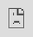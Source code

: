 # Specification Template
> Ingest the information from this file, implement the Low-Level Tasks, and generate the code that will satisfy the High and Mid-Level Objectives.

## High-Level Objective

- Create a new pydantic-ai agent "UpdateAgent" that will update the graph based on the user's input.

## Mid-Level Objective

- [List of mid-level objectives - what are the steps to achieve the high-level objective?]
- [Each objective should be concrete and measurable]
- [But not too detailed - save details for implementation notes]



## Implementation Notes
- [Important technical details - what are the important technical details?]
- [Dependencies and requirements - what are the dependencies and requirements?]
- [Coding standards to follow - what are the coding standards to follow?]
- [Other technical guidance - what are other technical guidance?]

### Examples of pydantic-ai api

```xml
<import-files>
[docs/pydantic-ai/models.md](docs/pydantic-ai/models.md)
[docs/pydantic-ai/agents.md](docs/pydantic-ai/agents.md)
[docs/pydantic-ai/tools.md](docs/pydantic-ai/tools.md)
[docs/pydantic-ai/results.md](docs/pydantic-ai/results.md)
[docs/pydantic-ai/message-history.md](docs/pydantic-ai/message-history.md)
[docs/pydantic-ai/testing-evals.md](docs/pydantic-ai/testing-evals.md)
[docs/pydantic-ai/logfire.md](docs/pydantic-ai/logfire.md)
[docs/pydantic-ai/multi-agent-applications.md](docs/pydantic-ai/multi-agent-applications.md)
[docs/pydantic-ai/chat-app.md](docs/pydantic-ai/chat-app.md)
</import-files>

<example-code>
# Models - PydanticAI

PydanticAI is Model-agnostic and has built-in support for the following model providers:

- [OpenAI](#openai)
- [Anthropic](#anthropic)
- Gemini via two different APIs: [Generative Language API](#gemini) and [VertexAI API](#gemini-via-vertexai)
- [Ollama](#ollama)
- [Groq](#groq)
- [Mistral](#mistral)

See [OpenAI-compatible models](#openai-compatible-models) for more examples on how to use models such as [OpenRouter](#openrouter), [Grok (xAI)](#grok-xai), and [DeepSeek](#deepseek) that support the OpenAI SDK.

You can also [add support for other models](#implementing-custom-models).

PydanticAI also comes with [`TestModel`](../api/models/test/) and [`FunctionModel`](../api/models/function/) for testing and development.

To use each model provider, you need to configure your local environment and make sure you have the right packages installed.

## OpenAI

### Install

To use OpenAI models, you need to either install [`pydantic-ai`](../install/) or install [`pydantic-ai-slim`](../install/#slim-install) with the `openai` optional group:

<details>
<summary>pip</summary>

```bash
pip install 'pydantic-ai-slim[openai]'
```

</details>

<details>
<summary>uv</summary>

```bash
uv add 'pydantic-ai-slim[openai]'
```

</details>

### Configuration

To use [`OpenAIModel`](../api/models/openai/#pydantic_ai.models.openai.OpenAIModel) through their main API, go to [platform.openai.com](https://platform.openai.com/) and generate an API key.

### Environment variable

Once you have the API key, you can set it as an environment variable:

```bash
export OPENAI_API_KEY='your-api-key'
```

You can then use [`OpenAIModel`](../api/models/openai/#pydantic_ai.models.openai.OpenAIModel) by name:

```python
from pydantic_ai import Agent

agent = Agent('openai:gpt-4o')
...
```

Or initialize the model directly with just the model name:

```python
from pydantic_ai import Agent
from pydantic_ai.models.openai import OpenAIModel

model = OpenAIModel('gpt-4o')
agent = Agent(model)
...
```

### `api_key` argument

If you don't want to set the environment variable, you can pass it at runtime via the [`api_key` argument](../api/models/openai/#pydantic_ai.models.openai.OpenAIModel.__init__):

```python
from pydantic_ai import Agent
from pydantic_ai.models.openai import OpenAIModel

model = OpenAIModel('gpt-4o', api_key='your-api-key')
agent = Agent(model)
...
```

### Custom OpenAI Client

`OpenAIModel` also accepts a custom `AsyncOpenAI` client via the [`openai_client` parameter](../api/models/openai/#pydantic_ai.models.openai.OpenAIModel.__init__), so you can customize the `organization`, `project`, `base_url`, etc. You could also use the [`AsyncAzureOpenAI`](https://learn.microsoft.com/en-us/azure/ai-services/openai/how-to/switching-endpoints) client to use the Azure OpenAI API.

```python
from openai import AsyncAzureOpenAI

from pydantic_ai import Agent
from pydantic_ai.models.openai import OpenAIModel

client = AsyncAzureOpenAI(
    azure_endpoint='...',
    api_version='2024-07-01-preview',
    api_key='your-api-key',
)

model = OpenAIModel('gpt-4o', openai_client=client)
agent = Agent(model)
...
```

## Anthropic

### Install

To use [`AnthropicModel`](../api/models/anthropic/#pydantic_ai.models.anthropic.AnthropicModel) models, you need to either install [`pydantic-ai`](../install/) or install [`pydantic-ai-slim`](../install/#slim-install) with the `anthropic` optional group:

<details>
<summary>pip</summary>

```bash
pip install 'pydantic-ai-slim[anthropic]'
```

</details>

<details>
<summary>uv</summary>

```bash
uv add 'pydantic-ai-slim[anthropic]'
```

</details>

### Configuration

To use [Anthropic](https://anthropic.com) through their API, generate an API key from [console.anthropic.com/settings/keys](https://console.anthropic.com/settings/keys).

[`AnthropicModelName`](../api/models/anthropic/#pydantic_ai.models.anthropic.AnthropicModelName) contains a list of available Anthropic models.

### Environment variable

Set the API key as an environment variable:

```bash
export ANTHROPIC_API_KEY='your-api-key'
```

Use [`AnthropicModel`](../api/models/anthropic/#pydantic_ai.models.anthropic.AnthropicModel) by name:

```python
from pydantic_ai import Agent

agent = Agent('claude-3-5-sonnet-latest')
...
```

Or initialize the model directly with just the model name:

```python
from pydantic_ai import Agent
from pydantic_ai.models.anthropic import AnthropicModel

model = AnthropicModel('claude-3-5-sonnet-latest')
agent = Agent(model)
...
```

### `api_key` argument

Pass the API key at runtime via the [`api_key` argument](../api/models/anthropic/#pydantic_ai.models.anthropic.AnthropicModel.__init__):

```python
from pydantic_ai import Agent
from pydantic_ai.models.anthropic import AnthropicModel

model = AnthropicModel('claude-3-5-sonnet-latest', api_key='your-api-key')
agent = Agent(model)
...
```

## Gemini

### For prototyping only

> **Warning:** Google refers to this API as the "hobby" API, and it may not be reliable for production use. For production, use the [VertexAI API](#gemini-via-vertexai).

### Install

To use [`GeminiModel`](../api/models/gemini/#pydantic_ai.models.gemini.GeminiModel), just install [`pydantic-ai`](../install/) or [`pydantic-ai-slim`](../install/#slim-install), no extra dependencies are required.

### Configuration

[`GeminiModel`](../api/models/gemini/#pydantic_ai.models.gemini.GeminiModel) allows you to use Google's Gemini models through the [Generative Language API](https://ai.google.dev/api/all-methods).

[`GeminiModelName`](../api/models/gemini/#pydantic_ai.models.gemini.GeminiModelName) contains a list of available Gemini models available through this interface.

Generate an API key from [aistudio.google.com](https://aistudio.google.com/).

### Environment variable

Set the API key as an environment variable:

```bash
export GEMINI_API_KEY=your-api-key
```

Use [`GeminiModel`](../api/models/gemini/#pydantic_ai.models.gemini.GeminiModel) by name:

```python
from pydantic_ai import Agent

agent = Agent('google-gla:gemini-1.5-flash')
...
```

> **Note:** The `google-gla` prefix represents the Google Generative Language API. `google-vertex` is used with Vertex AI.

Or initialize the model directly with just the model name:

```python
from pydantic_ai import Agent
from pydantic_ai.models.gemini import GeminiModel

model = GeminiModel('gemini-1.5-flash')
agent = Agent(model)
...
```

### `api_key` argument

Pass the API key at runtime via the [`api_key` argument](../api/models/gemini/#pydantic_ai.models.gemini.GeminiModel.__init__):

```python
from pydantic_ai import Agent
from pydantic_ai.models.gemini import GeminiModel

model = GeminiModel('gemini-1.5-flash', api_key='your-api-key')
agent = Agent(model)
...
```

## Gemini via VertexAI

To run Gemini models in production, use [`VertexAIModel`](../api/models/vertexai/#pydantic_ai.models.vertexai.VertexAIModel).

[`GeminiModelName`](../api/models/gemini/#pydantic_ai.models.gemini.GeminiModelName) contains a list of available models.

### Install

Install with the `vertexai` optional group:

<details>
<summary>pip</summary>

```bash
pip install 'pydantic-ai-slim[vertexai]'
```

</details>

<details>
<summary>uv</summary>

```bash
uv add 'pydantic-ai-slim[vertexai]'
```

</details>

### Configuration

This interface has various advantages over the `generativelanguage.googleapis.com` API:

1. More reliable with marginally lower latency.
2. Allows purchasing provisioned throughput.
3. No authentication setup needed in a GCP environment.
4. Customizable region settings.

Disadvantage: Service account setup for local development can be complex.

### Application default credentials

If running inside GCP or with a configured `gcloud` CLI, use [`VertexAIModel`](../api/models/vertexai/#pydantic_ai.models.vertexai.VertexAIModel) with default credentials:

```python
from pydantic_ai import Agent
from pydantic_ai.models.vertexai import VertexAIModel

model = VertexAIModel('gemini-1.5-flash')
agent = Agent(model)
...
```

> **Note:** Network requests for `google.auth.default()` won't run until `agent.run()`. Call [`await model.ainit()`](../api/models/vertexai/#pydantic_ai.models.vertexai.VertexAIModel.ainit) to pre-empt errors.

### Service account

For service account authentication, download the JSON file and use:

```python
from pydantic_ai import Agent
from pydantic_ai.models.vertexai import VertexAIModel

model = VertexAIModel(
    'gemini-1.5-flash',
    service_account_file='path/to/service-account.json',
)
agent = Agent(model)
...
```

### Customising region

Set the region for requests via the [`region` argument](../api/models/vertexai/#pydantic_ai.models.vertexai.VertexAIModel.__init__):

```python
from pydantic_ai import Agent
from pydantic_ai.models.vertexai import VertexAIModel

model = VertexAIModel('gemini-1.5-flash', region='asia-east1')
agent = Agent(model)
...
```

[`VertexAiRegion`](../api/models/vertexai/#pydantic_ai.models.vertexai.VertexAiRegion) contains available regions.

## Ollama

### Install

Install with the `openai` optional group:

<details>
<summary>pip</summary>

```bash
pip install 'pydantic-ai-slim[openai]'
```

</details>

<details>
<summary>uv</summary>

```bash
uv add 'pydantic-ai-slim[openai]'
```

</details>

> **This is because internally, `OllamaModel` uses the OpenAI API.**

### Configuration

To use [Ollama](https://ollama.com/), download the client and a model from the [Ollama model library](https://ollama.com/library). Ensure the server is running. See the [Ollama documentation](https://github.com/ollama/ollama/tree/main/docs) for details.

Refer to the [Ollama setup documentation](https://github.com/pydantic/pydantic-ai/blob/main/docs/api/models/ollama.md) for a detailed setup guide.

## Groq

### Install

Install with the `groq` optional group:

<details>
<summary>pip</summary>

```bash
pip install 'pydantic-ai-slim[groq]'
```

</details>

<details>
<summary>uv</summary>

```bash
uv add 'pydantic-ai-slim[groq]'
```

</details>

### Configuration

Generate an API key from [console.groq.com/keys](https://console.groq.com/keys).

[`GroqModelName`](../api/models/groq/#pydantic_ai.models.groq.GroqModelName) contains available models.

### Environment variable

Set the API key as an environment variable:

```bash
export GROQ_API_KEY='your-api-key'
```

Use [`GroqModel`](../api/models/groq/#pydantic_ai.models.groq.GroqModel) by name:

```python
from pydantic_ai import Agent

agent = Agent('groq:llama-3.1-70b-versatile')
...
```

Or initialize the model directly with just the model name:

```python
from pydantic_ai import Agent
from pydantic_ai.models.groq import GroqModel

model = GroqModel('llama-3.1-70b-versatile')
agent = Agent(model)
...
```

### `api_key` argument

Pass the API key at runtime via the [`api_key` argument](../api/models/groq/#pydantic_ai.models.groq.GroqModel.__init__):

```python
from pydantic_ai import Agent
from pydantic_ai.models.groq import GroqModel

model = GroqModel('llama-3.1-70b-versatile', api_key='your-api-key')
agent = Agent(model)
...
```

## Mistral

### Install

Install with the `mistral` optional group:

<details>
<summary>pip</summary>

```bash
pip install 'pydantic-ai-slim[mistral]'
```

</details>

<details>
<summary>uv</summary>

```bash
uv add 'pydantic-ai-slim[mistral]'
```

</details>

### Configuration

Generate an API key from [console.mistral.ai/api-keys/](https://console.mistral.ai/api-keys/).

[`NamedMistralModels`](../api/models/mistral/#pydantic_ai.models.mistral.NamedMistralModels) contains popular models.

### Environment variable

Set the API key as an environment variable:

```bash
export MISTRAL_API_KEY='your-api-key'
```

Use [`MistralModel`](../api/models/mistral/#pydantic_ai.models.mistral.MistralModel) by name:

```python
from pydantic_ai import Agent

agent = Agent('mistral:mistral-large-latest')
...
```

Or initialize the model directly with just the model name:

```python
from pydantic_ai import Agent
from pydantic_ai.models.mistral import MistralModel

model = MistralModel('mistral-small-latest')
agent = Agent(model)
...
```

### `api_key` argument

Pass the API key at runtime via the [`api_key` argument](../api/models/mistral/#pydantic_ai.models.mistral.MistralModel.__init__):

```python
from pydantic_ai import Agent
from pydantic_ai.models.mistral import MistralModel

model = MistralModel('mistral-small-latest', api_key='your-api-key')
agent = Agent(model)
...
```

## OpenAI-compatible Models

Many models are compatible with the OpenAI API and can be used with the [`OpenAIModel`](../api/models/openai/#pydantic_ai.models.openai.OpenAIModel) in PydanticAI. To use another OpenAI-compatible API, use the [`base_url`](../api/models/openai/#pydantic_ai.models.openai.OpenAIModel.__init__) and [`api_key`](../api/models/openai/#pydantic_ai.models.openai.OpenAIModel.__init__) arguments:

```python
from pydantic_ai.models.openai import OpenAIModel

model = OpenAIModel(
    'model_name',
    base_url='https://<openai-compatible-api-endpoint>.com',
    api_key='your-api-key',
)
...
```

### OpenRouter

Create an API key at [openrouter.ai/keys](https://openrouter.ai/keys). Pass it to `OpenAIModel` as the `api_key` argument:

```python
from pydantic_ai import Agent
from pydantic_ai.models.openai import OpenAIModel

model = OpenAIModel(
    'anthropic/claude-3.5-sonnet',
    base_url='https://openrouter.ai/api/v1',
    api_key='your-openrouter-api-key',
)
agent = Agent(model)
...
```

### Grok (xAI)

Create an API key in the [xAI API Console](https://console.x.ai/). Follow the [xAI API Documentation](https://docs.x.ai/docs/overview), setting the `base_url` and `api_key`:

```python
from pydantic_ai import Agent
from pydantic_ai.models.openai import OpenAIModel

model = OpenAIModel(
    'grok-2-1212',
    base_url='https://api.x.ai/v1',
    api_key='your-xai-api-key',
)
agent = Agent(model)
...
```

### DeepSeek

Create an API key at [DeepSeek API Platform](https://platform.deepseek.com/api_keys). Follow the [DeepSeek API Documentation](https://platform.deepseek.com/docs/api/overview), setting the `base_url` and `api_key`:

```python
from pydantic_ai import Agent
from pydantic_ai.models.openai import OpenAIModel

model = OpenAIModel(
    'deepseek-chat',
    base_url='https://api.deepseek.com',
    api_key='your-deepseek-api-key',
)
agent = Agent(model)
...
```

## Implementing Custom Models

Subclass the [`Model`](../api/models/base/#pydantic_ai.models.Model) abstract base class to support new models.

Implement the following abstract base classes:

- [`AgentModel`](../api/models/base/#pydantic_ai.models.AgentModel)
- [`StreamedResponse`](../api/models/base/#pydantic_ai.models.StreamedResponse)

Review existing implementations like [`OpenAIModel`](https://github.com/pydantic/pydantic-ai/blob/main/pydantic_ai_slim/pydantic_ai/models/openai.py) for guidance.

Refer to the [contributing guidelines](../contributing/#new-model-rules) for more information.# Agents Documentation

## Introduction

Agents are PydanticAI's primary interface for interacting with LLMs. In some use cases, a single Agent will control an entire application or component, but multiple agents can also interact to embody more complex workflows.

The [Agent](../api/agent/#pydantic_ai.agent.Agent) class has full API documentation, but conceptually you can think of an agent as a container for:

| **Component**                        | **Description**                                                                 |
|--------------------------------------|---------------------------------------------------------------------------------|
| [System prompt(s)](#system-prompts)  | A set of instructions for the LLM written by the developer.                     |
| [Function tool(s)](../tools/)        | Functions that the LLM may call to get information while generating a response. |
| [Structured result type](../results/) | The structured datatype the LLM must return at the end of a run, if specified.  |
| [Dependency type constraint](../dependencies/) | System prompt functions, tools, and result validators may all use dependencies when they're run. |
| [LLM model](../api/models/base/)     | Optional default LLM model associated with the agent. Can also be specified when running the agent. |
| [Model Settings](#additional-configuration) | Optional default model settings to help fine-tune requests. Can also be specified when running the agent. |

In typing terms, agents are generic in their dependency and result types. Here's a toy example of an agent that simulates a roulette wheel:

```python
from pydantic_ai import Agent, RunContext

roulette_agent = Agent(  # Create an agent, which expects an integer dependency and returns a boolean result.
    'openai:gpt-4o',
    deps_type=int,
    result_type=bool,
    system_prompt=(
        'Use the `roulette_wheel` function to see if the '
        'customer has won based on the number they provide.'
    ),
)


@roulette_agent.tool
async def roulette_wheel(ctx: RunContext[int], square: int) -> str:  # Define a tool that checks if the square is a winner.
    """check if the square is a winner"""
    return 'winner' if square == ctx.deps else 'loser'


# Run the agent
success_number = 18  # In reality, you might want to use a random number here e.g. random.randint(0, 36).
result = roulette_agent.run_sync('Put my money on square eighteen', deps=success_number)
print(result.data)  # > True

result = roulette_agent.run_sync('I bet five is the winner', deps=success_number)
print(result.data)
# > False
```

> **Tip:** Agents are designed for reuse, like FastAPI Apps.

## Running Agents

There are three ways to run an agent:

1. [`agent.run()`](../api/agent/#pydantic_ai.agent.Agent.run) — a coroutine which returns a [`RunResult`](../api/result/#pydantic_ai.result.RunResult) containing a completed response
2. [`agent.run_sync()`](../api/agent/#pydantic_ai.agent.Agent.run_sync) — a plain, synchronous function which returns a `RunResult` (internally, this just calls `loop.run_until_complete(self.run())`)
3. [`agent.run_stream()`](../api/agent/#pydantic_ai.agent.Agent.run_stream) — a coroutine which returns a [`StreamedRunResult`](../api/result/#pydantic_ai.result.StreamedRunResult), which contains methods to stream a response as an async iterable

Here's a simple example demonstrating all three:

```python
from pydantic_ai import Agent

agent = Agent('openai:gpt-4o')

result_sync = agent.run_sync('What is the capital of Italy?')
print(result_sync.data)
# > Rome

async def main():
    result = await agent.run('What is the capital of France?')
    print(result.data)
    # > Paris

    async with agent.run_stream('What is the capital of the UK?') as response:
        print(await response.get_data())
        # > London
```

(This example is complete, you would need to add `asyncio.run(main())` to run `main`.)

### Additional Configuration

#### Usage Limits

PydanticAI offers a [`UsageLimits`](../api/usage/#pydantic_ai.usage.UsageLimits) structure to help you limit your usage (tokens and/or requests) on model runs.

Example where we limit the number of response tokens:

```python
from pydantic_ai import Agent
from pydantic_ai.exceptions import UsageLimitExceeded
from pydantic_ai.usage import UsageLimits

agent = Agent('claude-3-5-sonnet-latest')

result_sync = agent.run_sync(
    'What is the capital of Italy? Answer with just the city.',
    usage_limits=UsageLimits(response_tokens_limit=10),
)
print(result_sync.data)
# > Rome

try:
    result_sync = agent.run_sync(
        'What is the capital of Italy? Answer with a paragraph.',
        usage_limits=UsageLimits(response_tokens_limit=10),
    )
except UsageLimitExceeded as e:
    print(e)
    # > Exceeded the response_tokens_limit of 10 (response_tokens=32)
```

Restricting requests to prevent infinite loops:

```python
from typing_extensions import TypedDict
from pydantic_ai import Agent, ModelRetry
from pydantic_ai.exceptions import UsageLimitExceeded
from pydantic_ai.usage import UsageLimits

class NeverResultType(TypedDict):
    never_use_this: str

agent = Agent(
    'claude-3-5-sonnet-latest',
    result_type=NeverResultType,
    system_prompt='Any time you get a response, call the `infinite_retry_tool` to produce another response.',
)

@agent.tool_plain(retries=5)
def infinite_retry_tool() -> int:
    raise ModelRetry('Please try again.')

try:
    result_sync = agent.run_sync(
        'Begin infinite retry loop!', usage_limits=UsageLimits(request_limit=3)
    )
except UsageLimitExceeded as e:
    print(e)
    # > The next request would exceed the request_limit of 3
```

> **Note:** This prevents the model from making excessive tool calls.

#### Model (Run) Settings

To fine-tune your requests, use [`settings.ModelSettings`](../api/settings/#pydantic_ai.settings.ModelSettings).

Example:

```python
from pydantic_ai import Agent

agent = Agent('openai:gpt-4o')

result_sync = agent.run_sync(
    'What is the capital of Italy?', model_settings={'temperature': 0.0}
)
print(result_sync.data)
# > Rome
```

## Runs vs. Conversations

A run might represent an entire conversation with multiple messages or be part of a larger conversation composed of multiple runs.

```python
from pydantic_ai import Agent

agent = Agent('openai:gpt-4o')

# First run
result1 = agent.run_sync('Who was Albert Einstein?')
print(result1.data)
# > Albert Einstein was a German-born theoretical physicist.

# Second run, passing previous messages
result2 = agent.run_sync(
    'What was his most famous equation?',
    message_history=result1.new_messages(),  # Continue the conversation
)
print(result2.data)
# > Albert Einstein's most famous equation is (E = mc^2).
```

## Type Safe by Design

PydanticAI is designed to work well with static type checkers like mypy and pyright. Agents are generic in both the type of their dependencies and the type of results they return.

Example with type mistakes:

```python
from dataclasses import dataclass
from pydantic_ai import Agent, RunContext

@dataclass
class User:
    name: str

agent = Agent(
    'test',
    deps_type=User,   # Expected User instance.
    result_type=bool,
)

@agent.system_prompt
def add_user_name(ctx: RunContext[str]) -> str:  # Mistake: expecting User, not str.
    return f"The user's name is {ctx.deps}"

def foobar(x: bytes) -> None:
    pass

result = agent.run_sync('Does their name start with "A"?', deps=User('Anne'))
foobar(result.data)  # Raises type error, expected bytes.
```

Running `mypy` will highlight the errors.

## System Prompts

Crafting the right system prompt is key to getting the model to behave as you want. Prompts can be static or dynamic, appended in order at runtime.

Example with both static and dynamic prompts:

```python
from datetime import date
from pydantic_ai import Agent, RunContext

agent = Agent(
    'openai:gpt-4o',
    deps_type=str,  # Expects string dependency.
    system_prompt="Use the customer's name while replying to them.",
)

@agent.system_prompt
def add_the_users_name(ctx: RunContext[str]) -> str:
    return f"The user's name is {ctx.deps}"

@agent.system_prompt
def add_the_date() -> str:
    return f'The date is {date.today()}.'

result = agent.run_sync('What is the date?', deps='Frank')
print(result.data)
# > Hello Frank, the date today is 2032-01-02.
```

## Reflection and Self-Correction

Validation errors from function tools or result validation can trigger retries by raising [`ModelRetry`](../api/exceptions/#pydantic_ai.exceptions.ModelRetry).

Example:

```python
from pydantic import BaseModel
from pydantic_ai import Agent, RunContext, ModelRetry
from fake_database import DatabaseConn

class ChatResult(BaseModel):
    user_id: int
    message: str

agent = Agent(
    'openai:gpt-4o',
    deps_type=DatabaseConn,
    result_type=ChatResult,
)

@agent.tool(retries=2)
def get_user_by_name(ctx: RunContext[DatabaseConn], name: str) -> int:
    """Get a user's ID from their full name."""
    user_id = ctx.deps.users.get(name=name)
    if user_id is None:
        raise ModelRetry(f'No user found with name {name!r}, provide their full name')
    return user_id

result = agent.run_sync(
    'Send a message to John Doe asking for coffee next week', deps=DatabaseConn()
)
print(result.data)
# user_id=123 message='Hello John, would you be free for coffee sometime next week?'
```

## Model Errors

If models behave unexpectedly, agent runs will raise [`UnexpectedModelBehavior`](../api/exceptions/#pydantic_ai.exceptions.UnexpectedModelBehavior).

Example with capturing messages:

```python
from pydantic_ai import Agent, ModelRetry, UnexpectedModelBehavior, capture_run_messages

agent = Agent('openai:gpt-4o')

@agent.tool_plain
def calc_volume(size: int) -> int:
    if size == 42:
        return size**3
    else:
        raise ModelRetry('Please try again.')

with capture_run_messages() as messages:
    try:
        result = agent.run_sync('Please get me the volume of a box with size 6.')
    except UnexpectedModelBehavior as e:
        print('An error occurred:', e)
        print('cause:', repr(e.__cause__))
        print('messages:', messages)
```

> **Note:** Using `capture_run_messages` captures the messages for the first run within its context.# Function Tools - PydanticAI

Function tools provide a mechanism for models to retrieve extra information to help them generate a response. They're useful when it is impractical or impossible to put all the context an agent might need into the system prompt or when you want to make agents' behavior more deterministic or reliable by deferring some of the logic required to generate a response to another (not necessarily AI-powered) tool.

> 📘 **Function tools vs. RAG**
> 
> - Function tools are basically the "R" of RAG (Retrieval-Augmented Generation) — they augment what the model can do by letting it request extra information.
> - The main semantic difference between PydanticAI Tools and RAG is RAG is synonymous with vector search, while PydanticAI tools are more general-purpose.
> - PydanticAI may add support for vector search functionality in the future, particularly an API for generating embeddings.

## Options to register tools with an agent:

- Via the `@agent.tool` decorator — for tools that need access to the agent context.
- Via the `@agent.tool_plain` decorator — for tools that do not need access to the agent context.
- Via the `tools` keyword argument to `Agent` which can take either plain functions or instances of `Tool`.

`@agent.tool` is considered the default decorator since, in the majority of cases, tools will need access to the agent context.

### Example Code: Using Both Decorators

```python
import random
from pydantic_ai import Agent, RunContext

agent = Agent(
    'gemini-1.5-flash',  
    deps_type=str,
    system_prompt=(
        "You're a dice game, you should roll the die and see if the number "
        "you get back matches the user's guess. If so, tell them they're a winner. "
        "Use the player's name in the response."
    ),
)

@agent.tool_plain
def roll_die() -> str:
    """Roll a six-sided die and return the result."""
    return str(random.randint(1, 6))

@agent.tool
def get_player_name(ctx: RunContext[str]) -> str:
    """Get the player's name."""
    return ctx.deps

dice_result = agent.run_sync('My guess is 4', deps='Anne')
print(dice_result.data)
#> Congratulations Anne, you guessed correctly! You're a winner!
```

_This example can be run "as is"._

## Inspecting Game Messages

To print the messages from the game:

```python
from dice_game import dice_result

print(dice_result.all_messages())
```

## Diagram of Message Flow

```plaintext
sequenceDiagram
    participant Agent
    participant LLM

    Note over Agent: Send prompts
    Agent ->> LLM: System: "You're a dice game..."<br>User: "My guess is 4"
    activate LLM
    Note over LLM: LLM decides to use<br>a tool

    LLM ->> Agent: Call tool<br>roll_die()
    deactivate LLM
    activate Agent
    Note over Agent: Rolls a six-sided die

    Agent -->> LLM: ToolReturn<br>"4"
    deactivate Agent
    activate LLM
    Note over LLM: LLM decides to use<br>another tool

    LLM ->> Agent: Call tool<br>get_player_name()
    deactivate LLM
    activate Agent
    Note over Agent: Retrieves player name
    Agent -->> LLM: ToolReturn<br>"Anne"
    deactivate Agent
    activate LLM
    Note over LLM: LLM constructs final response

    LLM ->> Agent: ModelResponse<br>"Congratulations Anne, ..."
    deactivate LLM
    Note over Agent: Game session complete
```

## Registering Function Tools via Keyword Argument

Apart from decorators, tools can also be registered via the `tools` argument to the `Agent` constructor. This method is useful for reusing tools and allows more fine-grained control over the tools.

```python
import random
from pydantic_ai import Agent, RunContext, Tool

def roll_die() -> str:
    """Roll a six-sided die and return the result."""
    return str(random.randint(1, 6))

def get_player_name(ctx: RunContext[str]) -> str:
    """Get the player's name."""
    return ctx.deps

agent_a = Agent(
    'gemini-1.5-flash',
    deps_type=str,
    tools=[roll_die, get_player_name],
)

agent_b = Agent(
    'gemini-1.5-flash',
    deps_type=str,
    tools=[
        Tool(roll_die, takes_ctx=False),
        Tool(get_player_name, takes_ctx=True),
    ],
)
dice_result = agent_b.run_sync('My guess is 4', deps='Anne')
print(dice_result.data)
#> Congratulations Anne, you guessed correctly! You're a winner!
```

_This example can be run "as is"._

## Function Tools vs. Structured Results

Tools are used to define the schema(s) for structured responses, thus a model might have access to many tools, some of which call function tools while others end the run and return a result.

## Function Tools and Schema

Function parameters are extracted from the function signature, except `RunContext`. Documentation strings enhance schema clarity as well.

### Example: Tool Schema Display

```python
from pydantic_ai import Agent
from pydantic_ai.messages import ModelMessage, ModelResponse
from pydantic_ai.models.function import AgentInfo, FunctionModel

agent = Agent()

@agent.tool_plain
def foobar(a: int, b: str, c: dict[str, list[float]]) -> str:
    """Get me foobar.

    Args:
        a: apple pie
        b: banana cake
        c: carrot smoothie
    """
    return f'{a} {b} {c}'

def print_schema(messages: list[ModelMessage], info: AgentInfo) -> ModelResponse:
    tool = info.function_tools[0]
    print(tool.description)
    #> Get me foobar.
    print(tool.parameters_json_schema)
    return ModelResponse.from_text(content='foobar')

agent.run_sync('hello', model=FunctionModel(print_schema))
```

_This example can be run "as is"._

## Dynamic Function Tools

Tools can be configured dynamically using a `prepare` function. This allows for customization of tool definitions per step.

### Example: Conditional Tool Inclusion

```python
from typing import Union

from pydantic_ai import Agent, RunContext
from pydantic_ai.tools import ToolDefinition

agent = Agent('test')

async def only_if_42(ctx: RunContext[int], tool_def: ToolDefinition) -> Union[ToolDefinition, None]:
    if ctx.deps == 42:
        return tool_def

@agent.tool(prepare=only_if_42)
def hitchhiker(ctx: RunContext[int], answer: str) -> str:
    return f'{ctx.deps} {answer}'

result = agent.run_sync('testing...', deps=41)
print(result.data)
#> success (no tool calls)
result = agent.run_sync('testing...', deps=42)
print(result.data)
#> {"hitchhiker":"42 a"}
```

_This example can be run "as is"._

### Example: Customizing Tool Parameters

```python
from __future__ import annotations

from typing import Literal

from pydantic_ai import Agent, RunContext
from pydantic_ai.models.test import TestModel
from pydantic_ai.tools import Tool, ToolDefinition

async def prepare_greet(ctx: RunContext[Literal['human', 'machine']], tool_def: ToolDefinition) -> ToolDefinition | None:
    d = f'Name of the {ctx.deps} to greet.'
    tool_def.parameters_json_schema['properties']['name']['description'] = d
    return tool_def

greet_tool = Tool(greet, prepare=prepare_greet)
test_model = TestModel()
agent = Agent(test_model, tools=[greet_tool], deps_type=Literal['human', 'machine'])

result = agent.run_sync('testing...', deps='human')
print(result.data)
#> {"greet":"hello a"}
print(test_model.agent_model_function_tools)
```

_This example can be run "as is"._# Results - PydanticAI

Results are the final values returned from [running an agent](../agents/#running-agents). The result values are wrapped in [`RunResult`](../api/result/#pydantic_ai.result.RunResult) and [`StreamedRunResult`](../api/result/#pydantic_ai.result.StreamedRunResult) so you can access other data like [usage](../api/usage/#pydantic_ai.usage.Usage) of the run and [message history](../message-history/#accessing-messages-from-results).

Both `RunResult` and `StreamedRunResult` are generic in the data they wrap, so typing information about the data returned by the agent is preserved.

```python
# olympics.py

from pydantic import BaseModel
from pydantic_ai import Agent

class CityLocation(BaseModel):
    city: str
    country: str

agent = Agent('gemini-1.5-flash', result_type=CityLocation)
result = agent.run_sync('Where were the olympics held in 2012?')
print(result.data)
#> city='London' country='United Kingdom'
print(result.usage())
"""
Usage(requests=1, request_tokens=57, response_tokens=8, total_tokens=65, details=None)
"""
```

_(This example is complete, it can be run "as is")_

Runs end when either a plain text response is received or the model calls a tool associated with one of the structured result types. We will add limits to make sure a run doesn't go on indefinitely, see [#70](https://github.com/pydantic/pydantic-ai/issues/70).

## Result data

When the result type is `str`, or a union including `str`, plain text responses are enabled on the model, and the raw text response from the model is used as the response data.

If the result type is a union with multiple members (after remove `str` from the members), each member is registered as a separate tool with the model in order to reduce the complexity of the tool schemas and maximize the chances a model will respond correctly.

If the result type schema is not of type `"object"`, the result type is wrapped in a single element object, so the schema of all tools registered with the model are object schemas.

Structured results (like tools) use Pydantic to build the JSON schema used for the tool, and to validate the data returned by the model.

> **Note:** Bring on PEP-747  
> Until [PEP-747](https://peps.python.org/pep-0747/) "Annotating Type Forms" lands, unions are not valid as `type`s in Python.

Here's an example of returning either text or a structured value:

```python
# box_or_error.py

from typing import Union
from pydantic import BaseModel
from pydantic_ai import Agent

class Box(BaseModel):
    width: int
    height: int
    depth: int
    units: str

agent: Agent[None, Union[Box, str]] = Agent(
    'openai:gpt-4o-mini',
    result_type=Union[Box, str],  # type: ignore
    system_prompt=(
        "Extract me the dimensions of a box, "
        "if you can't extract all data, ask the user to try again."
    ),
)

result = agent.run_sync('The box is 10x20x30')
print(result.data)
#> Please provide the units for the dimensions (e.g., cm, in, m).

result = agent.run_sync('The box is 10x20x30 cm')
print(result.data)
#> width=10 height=20 depth=30 units='cm'
```

_(This example is complete, it can be run "as is")_

Here's an example of using a union return type which registered multiple tools and wraps non-object schemas in an object:

```python
# colors_or_sizes.py

from typing import Union
from pydantic_ai import Agent

agent: Agent[None, Union[list[str], list[int]]] = Agent(
    'openai:gpt-4o-mini',
    result_type=Union[list[str], list[int]],  # type: ignore
    system_prompt='Extract either colors or sizes from the shapes provided.',
)

result = agent.run_sync('red square, blue circle, green triangle')
print(result.data)
#> ['red', 'blue', 'green']

result = agent.run_sync('square size 10, circle size 20, triangle size 30')
print(result.data)
#> [10, 20, 30]
```

_(This example is complete, it can be run "as is")_

### Result validators functions

Some validation is inconvenient or impossible to do in Pydantic validators, particularly when the validation requires IO and is asynchronous. PydanticAI provides a way to add validation functions via the [`agent.result_validator`](../api/agent/#pydantic_ai.agent.Agent.result_validator) decorator.

Here's a simplified variant of the [SQL Generation example](../examples/sql-gen/):

```python
# sql_gen.py

from typing import Union
from fake_database import DatabaseConn, QueryError
from pydantic import BaseModel
from pydantic_ai import Agent, RunContext, ModelRetry

class Success(BaseModel):
    sql_query: str

class InvalidRequest(BaseModel):
    error_message: str

Response = Union[Success, InvalidRequest]
agent: Agent[DatabaseConn, Response] = Agent(
    'gemini-1.5-flash',
    result_type=Response,  # type: ignore
    deps_type=DatabaseConn,
    system_prompt='Generate PostgreSQL flavored SQL queries based on user input.',
)

@agent.result_validator
async def validate_result(ctx: RunContext[DatabaseConn], result: Response) -> Response:
    if isinstance(result, InvalidRequest):
        return result
    try:
        await ctx.deps.execute(f'EXPLAIN {result.sql_query}')
    except QueryError as e:
        raise ModelRetry(f'Invalid query: {e}') from e
    else:
        return result

result = agent.run_sync(
    'get me users who were last active yesterday.', deps=DatabaseConn()
)
print(result.data)
#> sql_query='SELECT * FROM users WHERE last_active::date = today() - interval 1 day'
```

_(This example is complete, it can be run "as is")_

## Streamed Results

There are two main challenges with streamed results:

1. Validating structured responses before they're complete, achieved by "partial validation" recently added to Pydantic in [pydantic/pydantic#10748](https://github.com/pydantic/pydantic/pull/10748).
2. When receiving a response, determining if it's the final response without starting to stream it and inspecting the content. PydanticAI streams enough of the response to detect tool calls or results, then streams the entire response fully before calling tools or returning the stream as a [`StreamedRunResult`](../api/result/#pydantic_ai.result.StreamedRunResult).

### Streaming Text

Example of streaming text result:

```python
# streamed_hello_world.py

from pydantic_ai import Agent

agent = Agent('gemini-1.5-flash')  # Streaming works with the standard Agent class, and doesn't require any special setup, just a model that supports streaming (currently all models support streaming).

async def main():
    async with agent.run_stream('Where does "hello world" come from?') as result:  # The Agent.run_stream() method is used to start a streamed run, this method returns a context manager so the connection can be closed when the stream completes.
        async for message in result.stream_text():  # Each item yield by StreamedRunResult.stream_text() is the complete text response, extended as new data is received.
            print(message)
            #> The first known
            #> The first known use of "hello,
            #> The first known use of "hello, world" was in
            #> The first known use of "hello, world" was in a 1974 textbook
            #> The first known use of "hello, world" was in a 1974 textbook about the C
            #> The first known use of "hello, world" was in a 1974 textbook about the C programming language.
```

_(This example is complete, it can be run "as is" — you'll need to add `asyncio.run(main())` to run `main`)_

You can also stream text as deltas rather than complete text each time:

```python
# streamed_delta_hello_world.py

from pydantic_ai import Agent

agent = Agent('gemini-1.5-flash')

async def main():
    async with agent.run_stream('Where does "hello world" come from?') as result:
        async for message in result.stream_text(delta=True):  # stream_text will error if the response is not text
            print(message)
            #> The first known
            #> use of "hello,
            #> world" was in
            #> a 1974 textbook
            #> about the C
            #> programming language.
```

_(This example is complete, it can be run "as is" — you'll need to add `asyncio.run(main())` to run `main`)_

> **Warning:** Result message not included in `messages`
> 
> The final result message will **NOT** be added to result messages if you use `.stream_text(delta=True)`, see [Messages and chat history](../message-history/) for more information.

### Streaming Structured Responses

Not all types are supported with partial validation in Pydantic, see [pydantic/pydantic#10748](https://github.com/pydantic/pydantic/pull/10748). For model-like structures, it's currently best to use `TypeDict`.

Here's an example of streaming a user profile as it's built:

```python
# streamed_user_profile.py

from datetime import date
from typing_extensions import TypedDict
from pydantic_ai import Agent

class UserProfile(TypedDict, total=False):
    name: str
    dob: date
    bio: str

agent = Agent(
    'openai:gpt-4o',
    result_type=UserProfile,
    system_prompt='Extract a user profile from the input',
)

async def main():
    user_input = 'My name is Ben, I was born on January 28th 1990, I like the chain the dog and the pyramid.'
    async with agent.run_stream(user_input) as result:
        async for profile in result.stream():
            print(profile)
            #> {'name': 'Ben'}
            #> {'name': 'Ben'}
            #> {'name': 'Ben', 'dob': date(1990, 1, 28), 'bio': 'Likes'}
            #> {'name': 'Ben', 'dob': date(1990, 1, 28), 'bio': 'Likes the chain the '}
            #> {'name': 'Ben', 'dob': date(1990, 1, 28), 'bio': 'Likes the chain the dog and the pyr'}
            #> {'name': 'Ben', 'dob': date(1990, 1, 28), 'bio': 'Likes the chain the dog and the pyramid'}
            #> {'name': 'Ben', 'dob': date(1990, 1, 28), 'bio': 'Likes the chain the dog and the pyramid'}
```

_(This example is complete, it can be run "as is" — you'll need to add `asyncio.run(main())` to run `main`)_

If you want fine-grained control of validation, particularly catching validation errors, you can use the following pattern:

```python
# streamed_user_profile.py

from datetime import date
from pydantic import ValidationError
from typing_extensions import TypedDict
from pydantic_ai import Agent

class UserProfile(TypedDict, total=False):
    name: str
    dob: date
    bio: str

agent = Agent('openai:gpt-4o', result_type=UserProfile)

async def main():
    user_input = 'My name is Ben, I was born on January 28th 1990, I like the chain the dog and the pyramid.'
    async with agent.run_stream(user_input) as result:
        async for message, last in result.stream_structured(debounce_by=0.01):  # `stream_structured` streams the data as `ModelResponse` objects, thus iteration can't fail with a `ValidationError`.
            try:
                profile = await result.validate_structured_result(  # `validate_structured_result` validates the data, `allow_partial=True` enables pydantic's `experimental_allow_partial` flag on `TypeAdapter`.
                    message,
                    allow_partial=not last,
                )
            except ValidationError:
                continue
            print(profile)
            #> {'name': 'Ben'}
            #> {'name': 'Ben'}
            #> {'name': 'Ben', 'dob': date(1990, 1, 28), 'bio': 'Likes'}
            #> {'name': 'Ben', 'dob': date(1990, 1, 28), 'bio': 'Likes the chain the '}
            #> {'name': 'Ben', 'dob': date(1990, 1, 28), 'bio': 'Likes the chain the dog and the pyr'}
            #> {'name': 'Ben', 'dob': date(1990, 1, 28), 'bio': 'Likes the chain the dog and the pyramid'}
            #> {'name': 'Ben', 'dob': date(1990, 1, 28), 'bio': 'Likes the chain the dog and the pyramid'}
```

_(This example is complete, it can be run "as is" — you'll need to add `asyncio.run(main())` to run `main`)_

## Examples

The following examples demonstrate how to use streamed responses in PydanticAI:

- [Stream markdown](../examples/stream-markdown/)
- [Stream Whales](../examples/stream-whales/)```markdown

# Messages and chat history

PydanticAI provides access to messages exchanged during an agent run. These messages can be used both to continue a coherent conversation and to understand how an agent performed.

### Accessing Messages from Results

After running an agent, you can access the messages exchanged during that run from the `result` object.

Both [`RunResult`](../api/result/#pydantic_ai.result.RunResult) (returned by [`Agent.run`](../api/agent/#pydantic_ai.agent.Agent.run), [`Agent.run_sync`](../api/agent/#pydantic_ai.agent.Agent.run_sync)) and [`StreamedRunResult`](../api/result/#pydantic_ai.result.StreamedRunResult) (returned by [`Agent.run_stream`](../api/agent/#pydantic_ai.agent.Agent.run_stream)) have the following methods:

- [`all_messages()`](../api/result/#pydantic_ai.result.RunResult.all_messages): returns all messages, including messages from prior runs. There's also a variant that returns JSON bytes, [`all_messages_json()`](../api/result/#pydantic_ai.result.RunResult.all_messages_json).
- [`new_messages()`](../api/result/#pydantic_ai.result.RunResult.new_messages): returns only the messages from the current run. There's also a variant that returns JSON bytes, [`new_messages_json()`](../api/result/#pydantic_ai.result.RunResult.new_messages_json).

> **Info: StreamedRunResult and complete messages**
> 
> On [`StreamedRunResult`](../api/result/#pydantic_ai.result.StreamedRunResult), the messages returned from these methods will only include the final result message once the stream has finished.
> 
> E.g. you've awaited one of the following coroutines:
> 
> - [`StreamedRunResult.stream()`](../api/result/#pydantic_ai.result.StreamedRunResult.stream)
> - [`StreamedRunResult.stream_text()`](../api/result/#pydantic_ai.result.StreamedRunResult.stream_text)
> - [`StreamedRunResult.stream_structured()`](../api/result/#pydantic_ai.result.StreamedRunResult.stream_structured)
> - [`StreamedRunResult.get_data()`](../api/result/#pydantic_ai.result.StreamedRunResult.get_data)
> 
> **Note:** The final result message will NOT be added to result messages if you use [`.stream_text(delta=True)`](../api/result/#pydantic_ai.result.StreamedRunResult.stream_text) since in this case the result content is never built as one string.

Example of accessing methods on a [`RunResult`](../api/result/#pydantic_ai.result.RunResult):

```python
from pydantic_ai import Agent

agent = Agent('openai:gpt-4o', system_prompt='Be a helpful assistant.')

result = agent.run_sync('Tell me a joke.')
print(result.data)
#> Did you hear about the toothpaste scandal? They called it Colgate.

# all messages from the run
print(result.all_messages())
"""
[
    ModelRequest(
        parts=[
            SystemPromptPart(
                content='Be a helpful assistant.',
                dynamic_ref=None,
                part_kind='system-prompt',
            ),
            UserPromptPart(
                content='Tell me a joke.',
                timestamp=datetime.datetime(...),
                part_kind='user-prompt',
            ),
        ],
        kind='request',
    ),
    ModelResponse(
        parts=[
            TextPart(
                content='Did you hear about the toothpaste scandal? They called it Colgate.',
                part_kind='text',
            )
        ],
        timestamp=datetime.datetime(...),
        kind='response',
    ),
]
"""
```

*(This example is complete, it can be run "as is")*

Example of accessing methods on a [`StreamedRunResult`](../api/result/#pydantic_ai.result.StreamedRunResult):

```python
from pydantic_ai import Agent

agent = Agent('openai:gpt-4o', system_prompt='Be a helpful assistant.')


async def main():
    async with agent.run_stream('Tell me a joke.') as result:
        # incomplete messages before the stream finishes
        print(result.all_messages())
        """
        [
            ModelRequest(
                parts=[
                    SystemPromptPart(
                        content='Be a helpful assistant.',
                        dynamic_ref=None,
                        part_kind='system-prompt',
                    ),
                    UserPromptPart(
                        content='Tell me a joke.',
                        timestamp=datetime.datetime(...),
                        part_kind='user-prompt',
                    ),
                ],
                kind='request',
            )
        ]
        """

        async for text in result.stream_text():
            print(text)
            #> Did you hear
            #> Did you hear about the toothpaste
            #> Did you hear about the toothpaste scandal? They called
            #> Did you hear about the toothpaste scandal? They called it Colgate.

        # complete messages once the stream finishes
        print(result.all_messages())
        """
        [
            ModelRequest(
                parts=[
                    SystemPromptPart(
                        content='Be a helpful assistant.',
                        dynamic_ref=None,
                        part_kind='system-prompt',
                    ),
                    UserPromptPart(
                        content='Tell me a joke.',
                        timestamp=datetime.datetime(...),
                        part_kind='user-prompt',
                    ),
                ],
                kind='request',
            ),
            ModelResponse(
                parts=[
                    TextPart(
                        content='Did you hear about the toothpaste scandal? They called it Colgate.',
                        part_kind='text',
                    )
                ],
                timestamp=datetime.datetime(...),
                kind='response',
            ),
        ]
        """
```

*(This example is complete, it can be run "as is" — you'll need to add `asyncio.run(main())` to run `main`)*

### Using Messages as Input for Further Agent Runs

The primary use of message histories in PydanticAI is to maintain context across multiple agent runs.

To use existing messages in a run, pass them to the `message_history` parameter of
[`Agent.run`](../api/agent/#pydantic_ai.agent.Agent.run), [`Agent.run_sync`](../api/agent/#pydantic_ai.agent.Agent.run_sync) or
[`Agent.run_stream`](../api/agent/#pydantic_ai.agent.Agent.run_stream).

If `message_history` is set and not empty, a new system prompt is not generated — we assume the existing message history includes a system prompt.

```python
from pydantic_ai import Agent

agent = Agent('openai:gpt-4o', system_prompt='Be a helpful assistant.')

result1 = agent.run_sync('Tell me a joke.')
print(result1.data)
#> Did you hear about the toothpaste scandal? They called it Colgate.

result2 = agent.run_sync('Explain?', message_history=result1.new_messages())
print(result2.data)
#> This is an excellent joke invent by Samuel Colvin, it needs no explanation.

print(result2.all_messages())
"""
[
    ModelRequest(
        parts=[
            SystemPromptPart(
                content='Be a helpful assistant.',
                dynamic_ref=None,
                part_kind='system-prompt',
            ),
            UserPromptPart(
                content='Tell me a joke.',
                timestamp=datetime.datetime(...),
                part_kind='user-prompt',
            ),
        ],
        kind='request',
    ),
    ModelResponse(
        parts=[
            TextPart(
                content='Did you hear about the toothpaste scandal? They called it Colgate.',
                part_kind='text',
            )
        ],
        timestamp=datetime.datetime(...),
        kind='response',
    ),
    ModelRequest(
        parts=[
            UserPromptPart(
                content='Explain?',
                timestamp=datetime.datetime(...),
                part_kind='user-prompt',
            )
        ],
        kind='request',
    ),
    ModelResponse(
        parts=[
            TextPart(
                content='This is an excellent joke invent by Samuel Colvin, it needs no explanation.',
                part_kind='text',
            )
        ],
        timestamp=datetime.datetime(...),
        kind='response',
    ),
]
"""
```

*(This example is complete, it can be run "as is")*

## Other ways of using messages

Since messages are defined by simple dataclasses, you can manually create and manipulate, e.g. for testing.

The message format is independent of the model used, so you can use messages in different agents, or the same agent with different models.

```python
from pydantic_ai import Agent

agent = Agent('openai:gpt-4o', system_prompt='Be a helpful assistant.')

result1 = agent.run_sync('Tell me a joke.')
print(result1.data)
#> Did you hear about the toothpaste scandal? They called it Colgate.

result2 = agent.run_sync(
    'Explain?', model='gemini-1.5-pro', message_history=result1.new_messages()
)
print(result2.data)
#> This is an excellent joke invent by Samuel Colvin, it needs no explanation.

print(result2.all_messages())
"""
[
    ModelRequest(
        parts=[
            SystemPromptPart(
                content='Be a helpful assistant.',
                dynamic_ref=None,
                part_kind='system-prompt',
            ),
            UserPromptPart(
                content='Tell me a joke.',
                timestamp=datetime.datetime(...),
                part_kind='user-prompt',
            ),
        ],
        kind='request',
    ),
    ModelResponse(
        parts=[
            TextPart(
                content='Did you hear about the toothpaste scandal? They called it Colgate.',
                part_kind='text',
            )
        ],
        timestamp=datetime.datetime(...),
        kind='response',
    ),
    ModelRequest(
        parts=[
            UserPromptPart(
                content='Explain?',
                timestamp=datetime.datetime(...),
                part_kind='user-prompt',
            )
        ],
        kind='request',
    ),
    ModelResponse(
        parts=[
            TextPart(
                content='This is an excellent joke invent by Samuel Colvin, it needs no explanation.',
                part_kind='text',
            )
        ],
        timestamp=datetime.datetime(...),
        kind='response',
    ),
]
"""
```

## Examples

For a more complete example of using messages in conversations, see the [chat app](../examples/chat-app/) example.
```
# Testing and Evals - PydanticAI

With PydanticAI and LLM integrations in general, there are two distinct kinds of test:

1. **Unit tests** — tests of your application code, and whether it's behaving correctly.
2. **Evals** — tests of the LLM, and how good or bad its responses are.

For the most part, these two kinds of tests have pretty separate goals and considerations.

## Unit tests

Unit tests for PydanticAI code are just like unit tests for any other Python code. Because for the most part they're nothing new, we have pretty well-established tools and patterns for writing and running these kinds of tests.

Unless you're really sure you know better, you'll probably want to follow roughly this strategy:
- Use [`pytest`](https://docs.pytest.org/en/stable/) as your test harness.
- If you find yourself typing out long assertions, use [inline-snapshot](https://15r10nk.github.io/inline-snapshot/latest/).
- Similarly, [dirty-equals](https://dirty-equals.helpmanual.io/latest/) can be useful for comparing large data structures.
- Use [`TestModel`](../api/models/test/#pydantic_ai.models.test.TestModel) or [`FunctionModel`](../api/models/function/#pydantic_ai.models.function.FunctionModel) in place of your actual model to avoid the usage, latency, and variability of real LLM calls.
- Use [`Agent.override`](../api/agent/#pydantic_ai.agent.Agent.override) to replace your model inside your application logic.
- Set [`ALLOW_MODEL_REQUESTS=False`](../api/models/base/#pydantic_ai.models.ALLOW_MODEL_REQUESTS) globally to block any requests from being made to non-test models accidentally.

### Unit testing with `TestModel`

The simplest and fastest way to exercise most of your application code is using [`TestModel`](../api/models/test/#pydantic_ai.models.test.TestModel). By default, it calls all tools in the agent, then returns either plain text or a structured response depending on the return type of the agent.

#### Code Example

Here's an example of writing unit tests using `TestModel` for a weather application:

```python
# weather_app.py
import asyncio
from datetime import date

from pydantic_ai import Agent, RunContext
from fake_database import DatabaseConn  # DatabaseConn is a class that holds a database connection
from weather_service import WeatherService  # WeatherService has methods to get weather forecasts and historic data about the weather

weather_agent = Agent(
    'openai:gpt-4o',
    deps_type=WeatherService,
    system_prompt='Providing a weather forecast at the locations the user provides.',
)


@weather_agent.tool
def weather_forecast(
    ctx: RunContext[WeatherService], location: str, forecast_date: date
) -> str:
    if forecast_date < date.today():  # We need to call a different endpoint depending on whether the date is in the past or the future, you'll see why this nuance is important below
        return ctx.deps.get_historic_weather(location, forecast_date)
    else:
        return ctx.deps.get_forecast(location, forecast_date)


async def run_weather_forecast(  # This function is the code we want to test, together with the agent it uses
    user_prompts: list[tuple[str, int]], conn: DatabaseConn
):
    """Run weather forecast for a list of user prompts and save."""
    async with WeatherService() as weather_service:

        async def run_forecast(prompt: str, user_id: int):
            result = await weather_agent.run(prompt, deps=weather_service)
            await conn.store_forecast(user_id, result.data)

        # Run all prompts in parallel
        await asyncio.gather(
            *(run_forecast(prompt, user_id) for (prompt, user_id) in user_prompts)
        )
```

```python
# test_weather_app.py
from datetime import timezone
import pytest

from dirty_equals import IsNow
from pydantic_ai import models, capture_run_messages
from pydantic_ai.models.test import TestModel
from pydantic_ai.messages import (
    ArgsDict,
    ModelResponse,
    SystemPromptPart,
    TextPart,
    ToolCallPart,
    ToolReturnPart,
    UserPromptPart,
    ModelRequest,
)

from fake_database import DatabaseConn
from weather_app import run_weather_forecast, weather_agent

pytestmark = pytest.mark.anyio  # We're using anyio to run async tests.
models.ALLOW_MODEL_REQUESTS = False  # This is a safety measure to make sure we don't accidentally make real requests to the LLM while testing, see ALLOW_MODEL_REQUESTS for more details.


async def test_forecast():
    conn = DatabaseConn()
    user_id = 1
    with capture_run_messages() as messages:
        with weather_agent.override(model=TestModel()):  # We're using Agent.override to replace the agent's model with TestModel
            prompt = 'What will the weather be like in London on 2024-11-28?'
            await run_weather_forecast([(prompt, user_id)], conn)  # Now we call the function we want to test inside the override context manager.

    forecast = await conn.get_forecast(user_id)
    assert forecast == '{"weather_forecast":"Sunny with a chance of rain"}'  # But default, TestModel will return a JSON string summarising the tools calls made, and what was returned.

    assert messages == [  # So far we don't actually know which tools were called and with which values, we can use capture_run_messages to inspect messages from the most recent run and assert the exchange between the agent and the model occurred as expected.
        ModelRequest(
            parts=[
                SystemPromptPart(
                    content='Providing a weather forecast at the locations the user provides.',
                ),
                UserPromptPart(
                    content='What will the weather be like in London on 2024-11-28?',
                    timestamp=IsNow(tz=timezone.utc),  # The IsNow helper allows us to use declarative asserts even with data which will contain timestamps that change over time.
                ),
            ]
        ),
        ModelResponse(
            parts=[
                ToolCallPart(
                    tool_name='weather_forecast',
                    args=ArgsDict(
                        args_dict={
                            'location': 'a',
                            'forecast_date': '2024-01-01',
                        }
                    ),
                    tool_call_id=None,
                )
            ],
            timestamp=IsNow(tz=timezone.utc),
        ),
        ModelRequest(
            parts=[
                ToolReturnPart(
                    tool_name='weather_forecast',
                    content='Sunny with a chance of rain',
                    tool_call_id=None,
                    timestamp=IsNow(tz=timezone.utc),
                ),
            ],
        ),
        ModelResponse(
            parts=[
                TextPart(
                    content='{"weather_forecast":"Sunny with a chance of rain"}',
                )
            ],
            timestamp=IsNow(tz=timezone.utc),
        ),
    ]
```

### Unit testing with `FunctionModel`

To fully exercise `weather_forecast`, we can use [`FunctionModel`](../api/models/function/#pydantic_ai.models.function.FunctionModel) to customize how the tool is called.

Here's an example of using `FunctionModel` to test the `weather_forecast` tool with custom inputs:

```python
# test_weather_app2.py
import re

import pytest

from pydantic_ai import models
from pydantic_ai.messages import (
    ModelMessage,
    ModelResponse,
    ToolCallPart,
)
from pydantic_ai.models.function import AgentInfo, FunctionModel

from fake_database import DatabaseConn
from weather_app import run_weather_forecast, weather_agent

pytestmark = pytest.mark.anyio
models.ALLOW_MODEL_REQUESTS = False


def call_weather_forecast(  # We define a function call_weather_forecast that will be called by FunctionModel in place of the LLM
    messages: list[ModelMessage], info: AgentInfo
) -> ModelResponse:
    if len(messages) == 1:
        # First call, call the weather forecast tool
        user_prompt = messages[0].parts[-1]
        m = re.search(r'\d{4}-\d{2}-\d{2}', user_prompt.content)
        assert m is not None
        args = {'location': 'London', 'forecast_date': m.group()}  # Our function is slightly intelligent in that it tries to extract a date from the prompt.
        return ModelResponse(
            parts=[ToolCallPart.from_raw_args('weather_forecast', args)]
        )
    else:
        # Second call, return the forecast
        msg = messages[-1].parts[0]
        assert msg.part_kind == 'tool-return'
        return ModelResponse.from_text(f'The forecast is: {msg.content}')


async def test_forecast_future():
    conn = DatabaseConn()
    user_id = 1
    with weather_agent.override(model=FunctionModel(call_weather_forecast)):  # We use FunctionModel to replace the agent's model with our custom function.
        prompt = 'What will the weather be like in London on 2032-01-01?'
        await run_weather_forecast([(prompt, user_id)], conn)

    forecast = await conn.get_forecast(user_id)
    assert forecast == 'The forecast is: Rainy with a chance of sun'
```

### Overriding model via pytest fixtures

If you're writing lots of tests that all require the model to be overridden, you can use [pytest fixtures](https://docs.pytest.org/en/6.2.x/fixture.html) to override the model with `TestModel` or `FunctionModel` in a reusable way.

```python
# tests.py
import pytest
from weather_app import weather_agent

from pydantic_ai.models.test import TestModel


@pytest.fixture
def override_weather_agent():
    with weather_agent.override(model=TestModel()):
        yield


async def test_forecast(override_weather_agent: None):
    ...
    # Test code here
```

## Evals

"Evals" refers to evaluating a model's performance for a specific application. 

> **Warning**: Unlike unit tests, evals are an emerging art/science; anyone who claims to know for sure exactly how your evals should be defined can safely be ignored.

- Evals are generally more like benchmarks than unit tests; they never "pass" although they do "fail" — you care mostly about how they change over time.
- Since evals need to be run against the real model, they can be slow and expensive to run; you generally won't want to run them in CI for every commit.

### Measuring performance

The hardest part of evals is measuring how well the model has performed.

- **End to end, self-contained tests** — like the SQL example, we can test the final result of the agent near-instantly.
- **Synthetic self-contained tests** — writing unit test style checks that the output is as expected, checks like `'chewing gum' in response`, while these checks might seem simplistic can be helpful.
- **LLMs evaluating LLMs** — using another models, or even the same model with a different prompt to evaluate the performance of the agent.
- **Evals in prod** — measuring the end results of the agent in production, then creating a quantitative measure of performance.

### System prompt customization

The system prompt is the developer's primary tool in controlling an agent's behavior, so it’s often useful to customize the system prompt and see how performance changes.

Here's an SQL generation application which textures on creating evals to quantify SQL query generation success rates.

#### Code Example

```python
# sql_app.py
import json
from pathlib import Path
from typing import Union

from pydantic_ai import Agent, RunContext
from fake_database import DatabaseConn


class SqlSystemPrompt:
    def __init__(
        self, examples: Union[list[dict[str, str]], None] = None, db: str = 'PostgreSQL'
    ):
        if examples is None:
            # If examples aren't provided, load them from file, this is the default
            with Path('examples.json').open('rb') as f:
                self.examples = json.load(f)
        else:
            self.examples = examples
        self.db = db

    def build_prompt(self) -> str:  # The build_prompt method constructs the system prompt from the examples and the database type.
        return f"""
Given the following {self.db} table of records, your job is to
write a SQL query that suits the user's request.

Database schema:
CREATE TABLE records (
  ...
);

{''.join(self.format_example(example) for example in self.examples)}
"""

    @staticmethod
    def format_example(example: dict[str, str]) -> str:
        return f"""
<example>
  <request>{example['request']}</request>
  <sql>{example['sql']}</sql>
</example>
"""


sql_agent = Agent(
    'gemini-1.5-flash',
    deps_type=SqlSystemPrompt,
)


@sql_agent.system_prompt
async def system_prompt(ctx: RunContext[SqlSystemPrompt]) -> str:
    return ctx.deps.build_prompt()


async def user_search(user_prompt: str) -> list[dict[str, str]]:
    """Search the database based on the user's prompts."""
    ...
    result = await sql_agent.run(user_prompt, deps=SqlSystemPrompt())
    conn = DatabaseConn()
    return await conn.execute(result.data)
```

```json
// examples.json
{
  "examples": [
    {
      "request": "Show me all records",
      "sql": "SELECT * FROM records;"
    },
    {
      "request": "Show me all records from 2021",
      "sql": "SELECT * FROM records WHERE date_trunc('year', date) = '2021-01-01';"
    },
    {
      "request": "show me error records with the tag 'foobar'",
      "sql": "SELECT * FROM records WHERE level = 'error' and 'foobar' = ANY(tags);"
    }
    ...
  ]
}
```

Evals use classes to test the system prompt against various examples, quantifying success rates through scoring.

```python
# sql_app_evals.py
import json
import statistics
from pathlib import Path
from itertools import chain

from fake_database import DatabaseConn, QueryError
from sql_app import sql_agent, SqlSystemPrompt, user_search


async def main():
    with Path('examples.json').open('rb') as f:
        examples = json.load(f)

    # Split examples into 5 folds
    fold_size = len(examples) // 5
    folds = [examples[i : i + fold_size] for i in range(0, len(examples), fold_size)]
    conn = DatabaseConn()
    scores = []

    for i, fold in enumerate(folds, start=1):
        fold_score = 0
        # Build all other folds into a list of examples
        other_folds = list(chain(*(f for j, f in enumerate(folds) if j != i)))
        # Create a new system prompt with the other fold examples
        system_prompt = SqlSystemPrompt(examples=other_folds)

        # Override the system prompt with the new one
        with sql_agent.override(deps=system_prompt):
            for case in fold:
                try:
                    agent_results = await user_search(case['request'])
                except QueryError as e:
                    print(f'Fold {i} {case}: {e}')
                    fold_score -= 100
                else:
                    # Get the expected results using the SQL from this case
                    expected_results = await conn.execute(case['sql'])

                agent_ids = [r['id'] for r in agent_results]
                # Each returned value has a score of -1
                fold_score -= len(agent_ids)
                expected_ids = {r['id'] for r in expected_results}

                # Each return value that matches the expected value has a score of 5
                fold_score += 5 * len(set(agent_ids) & expected_ids)

        scores.append(fold_score)

    overall_score = statistics.mean(scores)
    print(f'Overall score: {overall_score:0.2f}')
    #> Overall score: 12.00
```

We learn how system prompt customization and eval strategies can quantify a model's performance succinctly, enhancing app development and optimization continuity.# Debugging and Monitoring - PydanticAI

Applications that use LLMs have some challenges that are well known and understood: LLMs are **slow**, **unreliable**, and **expensive**.

These applications also have some challenges that most developers have encountered much less often: LLMs are **fickle** and **non-deterministic**. Subtle changes in a prompt can completely change a model's performance, and there's no `EXPLAIN` query you can run to understand why.

> **Warning**
> 
> From a software engineer's point of view, you can think of LLMs as the worst database you've ever heard of, but worse. If LLMs weren't so bloody useful, we'd never touch them.

To build successful applications with LLMs, we need new tools to understand both model performance and the behavior of applications that rely on them. LLM observability tools that just let you understand how your model is performing are useless: making API calls to an LLM is easy, it's building that into an application that's hard.

## Pydantic Logfire

[Pydantic Logfire](https://pydantic.dev/logfire) is an observability platform developed by the team who created and maintain Pydantic and PydanticAI. Logfire aims to let you understand your entire application: Gen AI, classic predictive AI, HTTP traffic, database queries, and everything else a modern application needs.

> **Tip**
> 
> Pydantic Logfire is a commercial product. Logfire is a commercially supported, hosted platform with an extremely generous and perpetual [free tier](https://pydantic.dev/pricing/). You can sign up and start using Logfire in a couple of minutes.

PydanticAI has built-in (but optional) support for Logfire via the [`logfire-api`](https://github.com/pydantic/logfire/tree/main/logfire-api) no-op package. That means if the `logfire` package is installed and configured, detailed information about agent runs is sent to Logfire. But if the `logfire` package is not installed, there's virtually no overhead and nothing is sent.

Here's an example showing details of running the [Weather Agent](../examples/weather-agent/) in Logfire:

![Weather Agent Logfire](../img/logfire-weather-agent.png)

## Using Logfire

To use logfire, you'll need a logfire [account](https://logfire.pydantic.dev), and logfire installed:

### pip

```bash
pip install 'pydantic-ai[logfire]'
```

### uv

```bash
uv add 'pydantic-ai[logfire]'
```

Then authenticate your local environment with logfire:

### pip

```bash
logfire auth
```

### uv

```bash
uv run logfire auth
```

And configure a project to send data to:

### pip

```bash
logfire projects new
```

### uv

```bash
uv run logfire projects new
```

(Or use an existing project with `logfire projects use`)

The last step is to add logfire to your code:

```python
import logfire

logfire.configure()
```

The [logfire documentation](https://logfire.pydantic.dev/docs/) has more details on how to use logfire, including how to instrument other libraries like Pydantic, HTTPX, and FastAPI.

Since Logfire is built on [OpenTelemetry](https://opentelemetry.io/), you can use the Logfire Python SDK to send data to any OpenTelemetry collector.

Once you have logfire set up, there are two primary ways it can help you understand your application:

- **Debugging** — Using the live view to see what's happening in your application in real-time.
- **Monitoring** — Using SQL and dashboards to observe the behavior of your application. Logfire is effectively a SQL database that stores information about how your application is running.

### Debugging

To demonstrate how Logfire can let you visualize the flow of a PydanticAI run, here's the view you get from Logfire while running the [chat app examples](../examples/chat-app/):

<iframe src="https://customer-nmegqx24430okhaq.cloudflarestream.com/a764aff5840534dc77eba7d028707bfa/iframe?poster=https%3A%2F%2Fcustomer-nmegqx24430okhaq.cloudflarestream.com%2Fa764aff5840534dc77eba7d028707bfa%2Fthumbnails%2Fthumbnail.jpg%3Ftime%3D25s%26height%3D600" loading="lazy" style="border: none; position: absolute; top: 0; left: 0; height: 100%; width: 100%;" allow="accelerometer; gyroscope; autoplay; encrypted-media; picture-in-picture;" allowfullscreen="true"></iframe>

### Monitoring Performance

We can also query data with SQL in Logfire to monitor the performance of an application. Here's a real-world example of using Logfire to monitor PydanticAI runs inside Logfire itself:

![Logfire monitoring PydanticAI](../img/logfire-monitoring-pydanticai.png)# Multi-agent Applications

There are roughly four levels of complexity when building applications with PydanticAI:

1. **Single agent workflows** — what most of the `pydantic_ai` documentation covers
2. **[Agent delegation](#agent-delegation)** — agents using another agent via tools
3. **[Programmatic agent hand-off](#programmatic-agent-hand-off)** — one agent runs, then application code calls another agent
4. **[Graph based control flow](../graph/)** — for the most complex cases, a graph-based state machine can be used to control the execution of multiple agents

Of course, you can combine multiple strategies in a single application.

## Agent delegation

"Agent delegation" refers to the scenario where an agent delegates work to another agent, then takes back control when the delegate agent finishes. Since agents are stateless and designed to be global, you do not need to include the agent itself in agent [dependencies](../dependencies/).

You'll generally want to pass **`ctx.usage`** to the **`usage`** keyword argument of the delegate agent run so usage within that run counts towards the total usage of the parent agent run.

> **Note:** Agent delegation doesn't need to use the same model for each agent. If you choose to use different models within a run, calculating the monetary cost from the final [`result.usage()`](../api/result/#pydantic_ai.result.RunResult.usage) of the run will not be possible, but you can still use [`UsageLimits`](../api/usage/#pydantic_ai.usage.UsageLimits) to avoid unexpected costs.

```python
from pydantic_ai import Agent, RunContext
from pydantic_ai.usage import UsageLimits

joke_selection_agent = Agent(  # "Parent" or controlling agent.
    'openai:gpt-4o',
    system_prompt=(
        'Use the `joke_factory` to generate some jokes, then choose the best. '
        'You must return just a single joke.'
    ),
)
joke_generation_agent = Agent('gemini-1.5-flash', result_type=list[str])  # "Delegate" agent

@joke_selection_agent.tool
async def joke_factory(ctx: RunContext[None], count: int) -> list[str]:
    r = await joke_generation_agent.run(  # Call the delegate agent from within a tool
        f'Please generate {count} jokes.',
        usage=ctx.usage,  # Pass the usage from the parent agent to the delegate agent
    )
    return r.data  # Return r.data, as function returns list[str], and result_type is also list[str]

result = joke_selection_agent.run_sync(
    'Tell me a joke.',
    usage_limits=UsageLimits(request_limit=5, total_tokens_limit=300),
)
print(result.data)
# Output: Did you hear about the toothpaste scandal? They called it Colgate.
print(result.usage())
# Output:
# Usage(
#    requests=3, request_tokens=204, response_tokens=24, total_tokens=228, details=None
# )
```

### Agent delegation and dependencies

Generally, the delegate agent needs to either have the same [dependencies](../dependencies/) as the calling agent or dependencies which are a subset of the calling agent’s dependencies.

```python
from dataclasses import dataclass
import httpx
from pydantic_ai import Agent, RunContext

@dataclass
class ClientAndKey:  # Dataclass to hold client and API key dependencies.
    http_client: httpx.AsyncClient
    api_key: str

joke_selection_agent = Agent(
    'openai:gpt-4o',
    deps_type=ClientAndKey,  # Set deps_type of calling agent
    system_prompt=(
        'Use the `joke_factory` tool to generate some jokes..'
    ),
)
joke_generation_agent = Agent(
    'gemini-1.5-flash',
    deps_type=ClientAndKey,  # Also set deps_type of the delegate agent
    result_type=list[str],
    system_prompt=(
        'Use the "get_jokes" tool to get some jokes..'
    ),
)

@joke_selection_agent.tool
async def joke_factory(ctx: RunContext[ClientAndKey], count: int) -> list[str]:
    r = await joke_generation_agent.run(
        f'Please generate {count} jokes.',
        deps=ctx.deps,  # Pass dependencies to delegate agent's run
        usage=ctx.usage,
    )
    return r.data

@joke_generation_agent.tool  # Define a tool on the delegate agent that uses dependencies
async def get_jokes(ctx: RunContext[ClientAndKey], count: int) -> str:
    response = await ctx.deps.http_client.get(
        'https://example.com',
        params={'count': count},
        headers={'Authorization': f'Bearer {ctx.deps.api_key}'},
    )
    response.raise_for_status()
    return response.text

async def main():
    async with httpx.AsyncClient() as client:
        deps = ClientAndKey(client, 'foobar')
        result = await joke_selection_agent.run('Tell me a joke.', deps=deps)
        print(result.data)
        print(result.usage())  # Usage includes requests from both agents

# Add asyncio.run(main()) to run main
```

## Programmatic agent hand-off

"Programmatic agent hand-off" refers to the scenario where multiple agents are called in succession, with application code and/or a human in the loop responsible for deciding which agent to call next. Here agents don’t need to use the same deps.

```python
from typing import Literal, Union
from pydantic import BaseModel, Field
from rich.prompt import Prompt
from pydantic_ai import Agent, RunContext
from pydantic_ai.messages import ModelMessage
from pydantic_ai.usage import Usage, UsageLimits

class FlightDetails(BaseModel):
    flight_number: str

class Failed(BaseModel):  # Unable to find a satisfactory choice.
    """Unavailable."""

flight_search_agent = Agent[None, Union[FlightDetails, Failed]](  # Agent to find a flight
    'openai:gpt-4o',
    result_type=Union[FlightDetails, Failed],  # Use a union to convey failure
    system_prompt=(
        'Use the "flight_search" tool to find a flight ..'
    ),
)

@flight_search_agent.tool  # Define a tool to find a flight
async def flight_search(ctx: RunContext[None], origin: str, destination: str) -> Union[FlightDetails, None]:
    return FlightDetails(flight_number='AK456')

usage_limits = UsageLimits(request_limit=15)  # Define usage limits

async def find_flight(usage: Usage) -> Union[FlightDetails, None]:
    message_history: Union[list[ModelMessage], None] = None
    for _ in range(3):
        prompt = Prompt.ask('Where would you like to fly from and to?')
        result = await flight_search_agent.run(
            prompt,
            message_history=message_history,
            usage=usage,
            usage_limits=usage_limits,
        )
        if isinstance(result.data, FlightDetails):
            return result.data
        else:
            message_history = result.all_messages(result_tool_return_content='Please try again.')

class SeatPreference(BaseModel):
    row: int = Field(ge=1, le=30)
    seat: Literal['A', 'B', 'C', 'D', 'E', 'F']

seat_preference_agent = Agent[None, Union[SeatPreference, Failed]](  # Agent to extract seat selection
    'openai:gpt-4o',
    result_type=Union[SeatPreference, Failed],
    system_prompt=(
        "Extract user's seat preference.."
    ),
)

async def find_seat(usage: Usage) -> SeatPreference:
    while True:
        answer = Prompt.ask('What seat would you like?')
        result = await seat_preference_agent.run(
            answer,
            usage=usage,
            usage_limits=usage_limits,
        )
        if isinstance(result.data, SeatPreference):
            return result.data
        else:
            print('Could not understand seat preference. Please try again.')

async def main():  # Main app logic is simple
    usage: Usage = Usage()
    opt_flight_details = await find_flight(usage)
    if opt_flight_details:
        print(f'Flight found: {opt_flight_details.flight_number}')
        seat_preference = await find_seat(usage)
        print(f'Seat preference: {seat_preference}')

# Add asyncio.run(main()) to run main
```

## Pydantic Graphs

See the [graph](../graph/) documentation on when and how to use graphs.

## Examples

The following examples demonstrate how to use dependencies in PydanticAI:

- [Flight booking](../examples/flight-booking/)# Chat App with FastAPI - PydanticAI

A simple chat app example built with FastAPI.

## Demonstrates:
- [Reusing chat history](../../message-history/)
- [Serializing messages](../../message-history/#accessing-messages-from-results)
- [Streaming responses](../../results/#streamed-results)

This demonstrates storing chat history between requests and using it to give the model context for new responses. Most of the complex logic here is between `chat_app.py` which streams the response to the browser, and `chat_app.ts` which renders messages in the browser.

## Running the Example

With [dependencies installed and environment variables set](../#usage), run:

### Using pip

```bash
python -m pydantic_ai_examples.chat_app
```

### Using uv

```bash
uv run -m pydantic_ai_examples.chat_app
```

Then open the app at [localhost:8000](http://localhost:8000).

![Example conversation](../../img/chat-app-example.png)

## Example Code

### Python Code (`chat_app.py`)

```python
from __future__ import annotations as _annotations

import asyncio
import json
import sqlite3
from collections.abc import AsyncIterator
from concurrent.futures.thread import ThreadPoolExecutor
from contextlib import asynccontextmanager
from dataclasses import dataclass
from datetime import datetime, timezone
from functools import partial
from pathlib import Path
from typing import Annotated, Any, Callable, Literal, TypeVar

import fastapi
import logfire
from fastapi import Depends, Request
from fastapi.responses import FileResponse, Response, StreamingResponse
from typing_extensions import LiteralString, ParamSpec, TypedDict

from pydantic_ai import Agent
from pydantic_ai.exceptions import UnexpectedModelBehavior
from pydantic_ai.messages import (
    ModelMessage,
    ModelMessagesTypeAdapter,
    ModelRequest,
    ModelResponse,
    TextPart,
    UserPromptPart,
)

# Logfire configuration
logfire.configure(send_to_logfire='if-token-present')

agent = Agent('openai:gpt-4o')
THIS_DIR = Path(__file__).parent

@asynccontextmanager
async def lifespan(_app: fastapi.FastAPI):
    async with Database.connect() as db:
        yield {'db': db}

app = fastapi.FastAPI(lifespan=lifespan)
logfire.instrument_fastapi(app)

@app.get('/')
async def index() -> FileResponse:
    return FileResponse((THIS_DIR / 'chat_app.html'), media_type='text/html')

@app.get('/chat_app.ts')
async def main_ts() -> FileResponse:
    """Get the raw typescript code, it's compiled in the browser, forgive me."""
    return FileResponse((THIS_DIR / 'chat_app.ts'), media_type='text/plain')

async def get_db(request: Request) -> Database:
    return request.state.db

@app.get('/chat/')
async def get_chat(database: Database = Depends(get_db)) -> Response:
    msgs = await database.get_messages()
    return Response(
        b'\n'.join(json.dumps(to_chat_message(m)).encode('utf-8') for m in msgs),
        media_type='text/plain',
    )

class ChatMessage(TypedDict):
    """Format of messages sent to the browser."""
    role: Literal['user', 'model']
    timestamp: str
    content: str

def to_chat_message(m: ModelMessage) -> ChatMessage:
    first_part = m.parts[0]
    if isinstance(m, ModelRequest):
        if isinstance(first_part, UserPromptPart):
            return {
                'role': 'user',
                'timestamp': first_part.timestamp.isoformat(),
                'content': first_part.content,
            }
    elif isinstance(m, ModelResponse):
        if isinstance(first_part, TextPart):
            return {
                'role': 'model',
                'timestamp': m.timestamp.isoformat(),
                'content': first_part.content,
            }
    raise UnexpectedModelBehavior(f'Unexpected message type for chat app: {m}')

@app.post('/chat/')
async def post_chat(
    prompt: Annotated[str, fastapi.Form()], database: Database = Depends(get_db)
) -> StreamingResponse:
    async def stream_messages():
        """Streams new line delimited JSON `Message`s to the client."""
        # Stream the user prompt so that can be displayed straight away
        yield (
            json.dumps({
                'role': 'user',
                'timestamp': datetime.now(tz=timezone.utc).isoformat(),
                'content': prompt,
            }).encode('utf-8')
            + b'\n'
        )
        # Get the chat history so far to pass as context to the agent
        messages = await database.get_messages()
        # Run the agent with the user prompt and the chat history
        async with agent.run_stream(prompt, message_history=messages) as result:
            async for text in result.stream(debounce_by=0.01):
                m = ModelResponse.from_text(content=text, timestamp=result.timestamp())
                yield json.dumps(to_chat_message(m)).encode('utf-8') + b'\n'
        # Add new messages (e.g. the user prompt and the agent response in this case) to the database
        await database.add_messages(result.new_messages_json())

    return StreamingResponse(stream_messages(), media_type='text/plain')

P = ParamSpec('P')
R = TypeVar('R')

@dataclass
class Database:
    """Rudimentary database to store chat messages in SQLite."""

    con: sqlite3.Connection
    _loop: asyncio.AbstractEventLoop
    _executor: ThreadPoolExecutor

    @classmethod
    @asynccontextmanager
    async def connect(cls, file: Path = THIS_DIR / '.chat_app_messages.sqlite') -> AsyncIterator[Database]:
        with logfire.span('connect to DB'):
            loop = asyncio.get_event_loop()
            executor = ThreadPoolExecutor(max_workers=1)
            con = await loop.run_in_executor(executor, cls._connect, file)
            slf = cls(con, loop, executor)
        try:
            yield slf
        finally:
            await slf._asyncify(con.close)

    @staticmethod
    def _connect(file: Path) -> sqlite3.Connection:
        con = sqlite3.connect(str(file))
        con = logfire.instrument_sqlite3(con)
        cur = con.cursor()
        cur.execute('CREATE TABLE IF NOT EXISTS messages (id INT PRIMARY KEY, message_list TEXT);')
        con.commit()
        return con

    async def add_messages(self, messages: bytes):
        await self._asyncify(
            self._execute,
            'INSERT INTO messages (message_list) VALUES (?);',
            messages,
            commit=True,
        )
        await self._asyncify(self.con.commit)

    async def get_messages(self) -> list[ModelMessage]:
        c = await self._asyncify(
            self._execute, 'SELECT message_list FROM messages order by id'
        )
        rows = await self._asyncify(c.fetchall)
        messages: list[ModelMessage] = []
        for row in rows:
            messages.extend(ModelMessagesTypeAdapter.validate_json(row[0]))
        return messages

    def _execute(self, sql: LiteralString, *args: Any, commit: bool = False) -> sqlite3.Cursor:
        cur = self.con.cursor()
        cur.execute(sql, args)
        if commit:
            self.con.commit()
        return cur

    async def _asyncify(self, func: Callable[P, R], *args: P.args, **kwargs: P.kwargs) -> R:
        return await self._loop.run_in_executor(
            self._executor,
            partial(func, **kwargs),
            *args,
        )

if __name__ == '__main__':
    import uvicorn

    uvicorn.run(
        'pydantic_ai_examples.chat_app:app', reload=True, reload_dirs=[str(THIS_DIR)]
    )
```

### HTML Page (`chat_app.html`)

```html
<!DOCTYPE html>
<html lang="en">
<head>
  <meta charset="UTF-8">
  <meta name="viewport" content="width=device-width, initial-scale=1.0">
  <title>Chat App</title>
  <link href="https://cdn.jsdelivr.net/npm/bootstrap@5.3.3/dist/css/bootstrap.min.css" rel="stylesheet">
  <style>
    main {
      max-width: 700px;
    }
    #conversation .user::before {
      content: 'You asked: ';
      font-weight: bold;
      display: block;
    }
    #conversation .model::before {
      content: 'AI Response: ';
      font-weight: bold;
      display: block;
    }
    #spinner {
      opacity: 0;
      transition: opacity 500ms ease-in;
      width: 30px;
      height: 30px;
      border: 3px solid #222;
      border-bottom-color: transparent;
      border-radius: 50%;
      animation: rotation 1s linear infinite;
    }
    @keyframes rotation {
      0% { transform: rotate(0deg); }
      100% { transform: rotate(360deg); }
    }
    #spinner.active {
      opacity: 1;
    }
  </style>
</head>
<body>
  <main class="border rounded mx-auto my-5 p-4">
    <h1>Chat App</h1>
    <p>Ask me anything...</p>
    <div id="conversation" class="px-2"></div>
    <div class="d-flex justify-content-center mb-3">
      <div id="spinner"></div>
    </div>
    <form method="post">
      <input id="prompt-input" name="prompt" class="form-control"/>
      <div class="d-flex justify-content-end">
        <button class="btn btn-primary mt-2">Send</button>
      </div>
    </form>
    <div id="error" class="d-none text-danger">
      Error occurred, check the browser developer console for more information.
    </div>
  </main>
</body>
</html>
<script src="https://cdnjs.cloudflare.com/ajax/libs/typescript/5.6.3/typescript.min.js" crossorigin="anonymous" referrerpolicy="no-referrer"></script>
<script type="module">
  // To let me write TypeScript, without adding the burden of npm we do a dirty, non-production-ready hack
  // and transpile the TypeScript code in the browser
  // This is (arguably) a neat demo trick, but not suitable for production!
  async function loadTs() {
    const response = await fetch('/chat_app.ts');
    const tsCode = await response.text();
    const jsCode = window.ts.transpile(tsCode, { target: "es2015" });
    let script = document.createElement('script');
    script.type = 'module';
    script.text = jsCode;
    document.body.appendChild(script);
  }

  loadTs().catch((e) => {
    console.error(e);
    document.getElementById('error').classList.remove('d-none');
    document.getElementById('spinner').classList.remove('active');
  });
</script>
```

### TypeScript File (`chat_app.ts`)

```typescript
// BIG FAT WARNING: To avoid the complexity of npm, this typescript is compiled in the browser
// there's currently no static type checking

import { marked } from 'https://cdnjs.cloudflare.com/ajax/libs/marked/15.0.0/lib/marked.esm.js'
const convElement = document.getElementById('conversation')

const promptInput = document.getElementById('prompt-input') as HTMLInputElement
const spinner = document.getElementById('spinner')

// Stream the response and render messages as each chunk is received
// Data is sent as newline-delimited JSON
async function onFetchResponse(response: Response): Promise<void> {
  let text = ''
  let decoder = new TextDecoder()
  if (response.ok) {
    const reader = response.body.getReader()
    while (true) {
      const {done, value} = await reader.read()
      if (done) {
        break
      }
      text += decoder.decode(value)
      addMessages(text)
      spinner.classList.remove('active')
    }
    addMessages(text)
    promptInput.disabled = false
    promptInput.focus()
  } else {
    const text = await response.text()
    console.error(`Unexpected response: ${response.status}`, {response, text})
    throw new Error(`Unexpected response: ${response.status}`)
  }
}

// The format of messages, this matches pydantic-ai both for brevity and understanding
// In production, you might not want to keep this format all the way to the frontend
interface Message {
  role: string
  content: string
  timestamp: string
}

// Take raw response text and render messages into the `#conversation` element
// Message timestamp is assumed to be a unique identifier of a message, and is used to deduplicate
// Hence you can send data about the same message multiple times, and it will be updated
// instead of creating a new message elements
function addMessages(responseText: string) {
  const lines = responseText.split('\n')
  const messages: Message[] = lines.filter(line => line.length > 1).map(j => JSON.parse(j))
  for (const message of messages) {
    // We use the timestamp as a crude element id
    const {timestamp, role, content} = message
    const id = `msg-${timestamp}`
    let msgDiv = document.getElementById(id)
    if (!msgDiv) {
      msgDiv = document.createElement('div')
      msgDiv.id = id
      msgDiv.title = `${role} at ${timestamp}`
      msgDiv.classList.add('border-top', 'pt-2', role)
      convElement.appendChild(msgDiv)
    }
    msgDiv.innerHTML = marked.parse(content)
  }
  window.scrollTo({ top: document.body.scrollHeight, behavior: 'smooth' })
}

function onError(error: any) {
  console.error(error)
  document.getElementById('error').classList.remove('d-none')
  document.getElementById('spinner').classList.remove('active')
}

async function onSubmit(e: SubmitEvent): Promise<void> {
  e.preventDefault()
  spinner.classList.add('active')
  const body = new FormData(e.target as HTMLFormElement)

  promptInput.value = ''
  promptInput.disabled = true

  const response = await fetch('/chat/', {method: 'POST', body})
  await onFetchResponse(response)
}

// Call onSubmit when the form is submitted (e.g. user clicks the send button or hits Enter)
document.querySelector('form').addEventListener('submit', (e) => onSubmit(e).catch(onError))

// Load messages on page load
fetch('/chat/').then(onFetchResponse).catch(onError)
```
</example-code>
```

```md
# Agents

Agents are PydanticAI's primary interface for interacting with LLMs.

In some use cases a single Agent will control an entire application or component, but multiple agents can also interact to embody more complex workflows.

The Agent class has full API documentation, but conceptually you can think of an agent as a container for:

## Component	Description
- System prompt(s)	A set of instructions for the LLM written by the developer.
- Function tool(s)	Functions that the LLM may call to get information while generating a response.
- Structured result type	The structured datatype the LLM must return at the end of a run, if specified.
- Dependency type constraint	System prompt functions, tools, and result validators may all use dependencies when they're run.
- LLM model	Optional default LLM model associated with the agent. Can also be specified when running the agent.
- Model Settings	Optional default model settings to help fine tune requests. Can also be specified when running the agent.

In typing terms, agents are generic in their dependency and result types, e.g., an agent which required dependencies of type Foobar and returned results of type list[str] would have type Agent[Foobar, list[str]]. In practice, you shouldn't need to care about this, it should just mean your IDE can tell you when you have the right type, and if you choose to use static type checking it should work well with PydanticAI.

Agents are designed for reuse, like FastAPI Apps

Agents are intended to be instantiated once (frequently as module globals) and reused throughout your application, similar to a small FastAPI app or an APIRouter.
```

```python
"""Here's a toy example of an agent that simulates a roulette wheel:"""

from pydantic_ai import Agent, RunContext

roulette_agent = Agent(  
    'openai:gpt-4o',
    deps_type=int,
    result_type=bool,
    system_prompt=(
        'Use the `roulette_wheel` function to see if the '
        'customer has won based on the number they provide.'
    ),
)


@roulette_agent.tool
async def roulette_wheel(ctx: RunContext[int], square: int) -> str:  
    """check if the square is a winner"""
    return 'winner' if square == ctx.deps else 'loser'


# Run the agent
success_number = 18  
result = roulette_agent.run_sync('Put my money on square eighteen', deps=success_number)
print(result.data)  
#> True

result = roulette_agent.run_sync('I bet five is the winner', deps=success_number)
print(result.data)
#> False

```md
### Running Agents
There are three ways to run an agent:

- `agent.run()` — a coroutine which returns a RunResult containing a completed response
- `agent.run_sync()` — a plain, synchronous function which returns a RunResult containing a completed response (internally, this just calls loop.run_until_complete(self.run()))
- `agent.run_stream()` — a coroutine which returns a StreamedRunResult, which contains methods to stream a response as an async iterable
```

```python
"""Here's a simple example demonstrating all three:"""
from pydantic_ai import Agent

agent = Agent('openai:gpt-4o')

result_sync = agent.run_sync('What is the capital of Italy?')
print(result_sync.data)
#> Rome


async def main():
    result = await agent.run('What is the capital of France?')
    print(result.data)
    #> Paris

    async with agent.run_stream('What is the capital of the UK?') as response:
        print(await response.get_data())
        #> London

"""
(This example is complete, it can be run "as is" — you'll need to add asyncio.run(main()) to run main)
You can also pass messages from previous runs to continue a conversation or provide context, as described in Messages and Chat History.
"""
```

```python
"""
Additional Configuration
Usage Limits
PydanticAI offers a UsageLimits structure to help you limit your usage (tokens and/or requests) on model runs.

You can apply these settings by passing the usage_limits argument to the run{_sync,_stream} functions.

Consider the following example, where we limit the number of response tokens:
"""
from pydantic_ai import Agent
from pydantic_ai.exceptions import UsageLimitExceeded
from pydantic_ai.usage import UsageLimits

agent = Agent('claude-3-5-sonnet-latest')

result_sync = agent.run_sync(
    'What is the capital of Italy? Answer with just the city.',
    usage_limits=UsageLimits(response_tokens_limit=10),
)
print(result_sync.data)
#> Rome
print(result_sync.usage())
"""
Usage(requests=1, request_tokens=62, response_tokens=1, total_tokens=63, details=None)
"""

try:
    result_sync = agent.run_sync(
        'What is the capital of Italy? Answer with a paragraph.',
        usage_limits=UsageLimits(response_tokens_limit=10),
    )
except UsageLimitExceeded as e:
    print(e)
    #> Exceeded the response_tokens_limit of 10 (response_tokens=32)

```

```python
"""
Restricting the number of requests can be useful in preventing infinite loops or excessive tool calling:
"""
from typing_extensions import TypedDict

from pydantic_ai import Agent, ModelRetry
from pydantic_ai.exceptions import UsageLimitExceeded
from pydantic_ai.usage import UsageLimits


class NeverResultType(TypedDict):
    """
    Never ever coerce data to this type.
    """

    never_use_this: str


agent = Agent(
    'claude-3-5-sonnet-latest',
    result_type=NeverResultType,
    system_prompt='Any time you get a response, call the `infinite_retry_tool` to produce another response.',
)


@agent.tool_plain(retries=5)  
def infinite_retry_tool() -> int:
    raise ModelRetry('Please try again.')


try:
    result_sync = agent.run_sync(
        'Begin infinite retry loop!', usage_limits=UsageLimits(request_limit=3)  
    )
except UsageLimitExceeded as e:
    print(e)
    #> The next request would exceed the request_limit of 3
```

```python
"""Model (Run) Settings
PydanticAI offers a settings.ModelSettings structure to help you fine tune your requests. This structure allows you to configure common parameters that influence the model's behavior, such as temperature, max_tokens, timeout, and more.

There are two ways to apply these settings: 1. Passing to run{_sync,_stream} functions via the model_settings argument. This allows for fine-tuning on a per-request basis. 2. Setting during Agent initialization via the model_settings argument. These settings will be applied by default to all subsequent run calls using said agent. However, model_settings provided during a specific run call will override the agent's default settings.

For example, if you'd like to set the temperature setting to 0.0 to ensure less random behavior, you can do the following:
"""

from pydantic_ai import Agent

agent = Agent('openai:gpt-4o')

result_sync = agent.run_sync(
    'What is the capital of Italy?', model_settings={'temperature': 0.0}
)
print(result_sync.data)
#> Rome

```

```python
"""Runs vs. Conversations
An agent run might represent an entire conversation — there's no limit to how many messages can be exchanged in a single run. However, a conversation might also be composed of multiple runs, especially if you need to maintain state between separate interactions or API calls.

Here's an example of a conversation comprised of multiple runs:
"""

from pydantic_ai import Agent

agent = Agent('openai:gpt-4o')

# First run
result1 = agent.run_sync('Who was Albert Einstein?')
print(result1.data)
#> Albert Einstein was a German-born theoretical physicist.

# Second run, passing previous messages
result2 = agent.run_sync(
    'What was his most famous equation?',
    message_history=result1.new_messages(),  
)
print(result2.data)
#> Albert Einstein's most famous equation is (E = mc^2).

```

```python
"""Type safe by design
PydanticAI is designed to work well with static type checkers, like mypy and pyright.

In particular, agents are generic in both the type of their dependencies and the type of results they return, so you can use the type hints to ensure you're using the right types.

Consider the following script with type mistakes:
"""
from dataclasses import dataclass

from pydantic_ai import Agent, RunContext


@dataclass
class User:
    name: str


agent = Agent(
    'test',
    deps_type=User,  
    result_type=bool,
)


@agent.system_prompt
def add_user_name(ctx: RunContext[str]) -> str:  
    return f"The user's name is {ctx.deps}."


def foobar(x: bytes) -> None:
    pass


result = agent.run_sync('Does their name start with "A"?', deps=User('Anne'))
foobar(result.data)

"""
Running mypy on this will give the following output: (Running pyright would identify the same issues.)
"""
```

```bash
➤ uv run mypy type_mistakes.py
type_mistakes.py:18: error: Argument 1 to "system_prompt" of "Agent" has incompatible type "Callable[[RunContext[str]], str]"; expected "Callable[[RunContext[User]], str]"  [arg-type]
type_mistakes.py:28: error: Argument 1 to "foobar" has incompatible type "bool"; expected "bytes"  [arg-type]
Found 2 errors in 1 file (checked 1 source file)
```


```python
"""
System Prompts
System prompts might seem simple at first glance since they're just strings (or sequences of strings that are concatenated), but crafting the right system prompt is key to getting the model to behave as you want.

Generally, system prompts fall into two categories:

Static system prompts: These are known when writing the code and can be defined via the system_prompt parameter of the Agent constructor.
Dynamic system prompts: These depend in some way on context that isn't known until runtime, and should be defined via functions decorated with @agent.system_prompt.
You can add both to a single agent; they're appended in the order they're defined at runtime.

Here's an example using both types of system prompts:
"""
from datetime import date

from pydantic_ai import Agent, RunContext

agent = Agent(
    'openai:gpt-4o',
    deps_type=str,  
    system_prompt="Use the customer's name while replying to them.",  
)


@agent.system_prompt  
def add_the_users_name(ctx: RunContext[str]) -> str:
    return f"The user's name is {ctx.deps}."


@agent.system_prompt
def add_the_date() -> str:  
    return f'The date is {date.today()}.'


result = agent.run_sync('What is the date?', deps='Frank')
print(result.data)
#> Hello Frank, the date today is 2032-01-02.

```

```python
"""
Reflection and self-correction
Validation errors from both function tool parameter validation and structured result validation can be passed back to the model with a request to retry.

You can also raise ModelRetry from within a tool or result validator function to tell the model it should retry generating a response.

The default retry count is 1 but can be altered for the entire agent, a specific tool, or a result validator.
You can access the current retry count from within a tool or result validator via ctx.retry.
Here's an example:
"""

from pydantic import BaseModel

from pydantic_ai import Agent, RunContext, ModelRetry

from fake_database import DatabaseConn


class ChatResult(BaseModel):
    user_id: int
    message: str


agent = Agent(
    'openai:gpt-4o',
    deps_type=DatabaseConn,
    result_type=ChatResult,
)


@agent.tool(retries=2)
def get_user_by_name(ctx: RunContext[DatabaseConn], name: str) -> int:
    """Get a user's ID from their full name."""
    print(name)
    #> John
    #> John Doe
    user_id = ctx.deps.users.get(name=name)
    if user_id is None:
        raise ModelRetry(
            f'No user found with name {name!r}, remember to provide their full name'
        )
    return user_id


result = agent.run_sync(
    'Send a message to John Doe asking for coffee next week', deps=DatabaseConn()
)
print(result.data)
"""
user_id=123 message='Hello John, would you be free for coffee sometime next week? Let me know what works for you!'
"""

```

```python
"""
Model errors
If models behave unexpectedly (e.g., the retry limit is exceeded, or their API returns 503), agent runs will raise UnexpectedModelBehavior.

In these cases, capture_run_messages can be used to access the messages exchanged during the run to help diagnose the issue.
"""

from pydantic_ai import Agent, ModelRetry, UnexpectedModelBehavior, capture_run_messages

agent = Agent('openai:gpt-4o')


@agent.tool_plain
def calc_volume(size: int) -> int:  
    if size == 42:
        return size**3
    else:
        raise ModelRetry('Please try again.')


with capture_run_messages() as messages:  
    try:
        result = agent.run_sync('Please get me the volume of a box with size 6.')
    except UnexpectedModelBehavior as e:
        print('An error occurred:', e)
        #> An error occurred: Tool exceeded max retries count of 1
        print('cause:', repr(e.__cause__))
        #> cause: ModelRetry('Please try again.')
        print('messages:', messages)
        """
        messages:
        [
            ModelRequest(
                parts=[
                    UserPromptPart(
                        content='Please get me the volume of a box with size 6.',
                        timestamp=datetime.datetime(...),
                        part_kind='user-prompt',
                    )
                ],
                kind='request',
            ),
            ModelResponse(
                parts=[
                    ToolCallPart(
                        tool_name='calc_volume',
                        args=ArgsDict(args_dict={'size': 6}),
                        tool_call_id=None,
                        part_kind='tool-call',
                    )
                ],
                timestamp=datetime.datetime(...),
                kind='response',
            ),
            ModelRequest(
                parts=[
                    RetryPromptPart(
                        content='Please try again.',
                        tool_name='calc_volume',
                        tool_call_id=None,
                        timestamp=datetime.datetime(...),
                        part_kind='retry-prompt',
                    )
                ],
                kind='request',
            ),
            ModelResponse(
                parts=[
                    ToolCallPart(
                        tool_name='calc_volume',
                        args=ArgsDict(args_dict={'size': 6}),
                        tool_call_id=None,
                        part_kind='tool-call',
                    )
                ],
                timestamp=datetime.datetime(...),
                kind='response',
            ),
        ]
        """
    else:
        print(result.data)
```

```python

```

## Context

### Beginning context
- [List of files that exist at start - what files exist at start?]

### Ending context  
- [List of files that will exist at end - what files will exist at end?]

## Low-Level Tasks
> Ordered from start to finish

1. [First task - what is the first task?]
```aider
What prompt would you run to complete this task?
What file do you want to CREATE or UPDATE?
What function do you want to CREATE or UPDATE?
What are details you want to add to drive the code changes?
```
2. [Second task - what is the second task?]
```aider
What prompt would you run to complete this task?
What file do you want to CREATE or UPDATE?
What function do you want to CREATE or UPDATE?
What are details you want to add to drive the code changes?
```
3. [Third task - what is the third task?]
```aider
What prompt would you run to complete this task?
What file do you want to CREATE or UPDATE?
What function do you want to CREATE or UPDATE?
What are details you want to add to drive the code changes?
```
